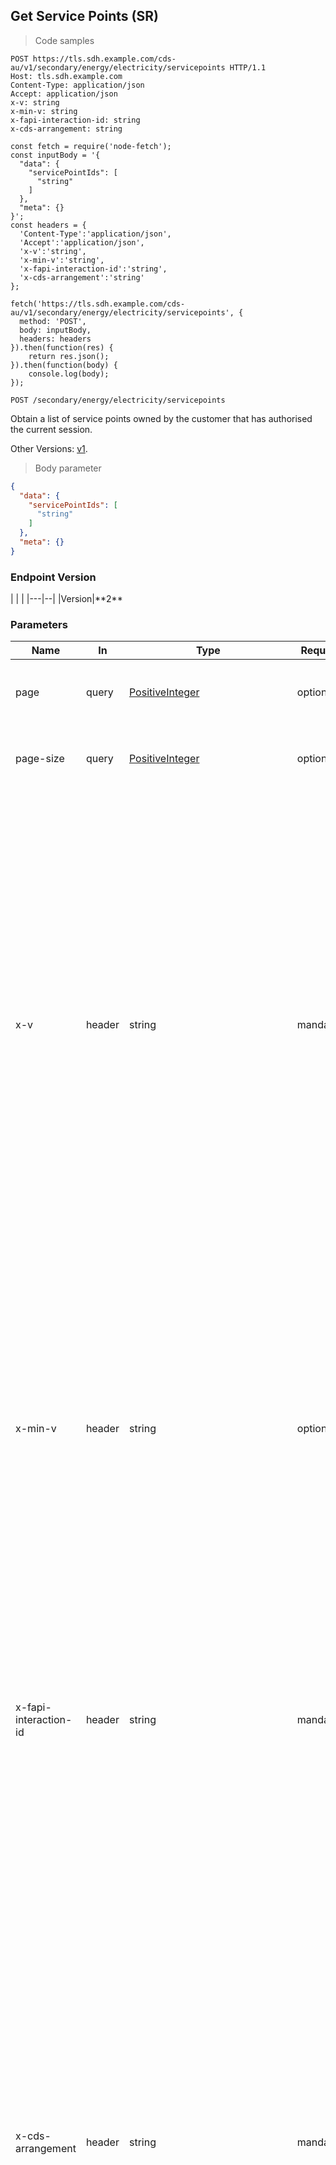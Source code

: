 

<!-- Endpoint tag group description -->
<!-- Electricity Service Point (SR) endpoints -->

<h2 id="cdr-energy-secondary-data-holder-api_get-service-points-sr">Get Service Points (SR)</h2>
<p id="get-service-points-sr" class="orig-anchor"></p>

> Code samples

```http
POST https://tls.sdh.example.com/cds-au/v1/secondary/energy/electricity/servicepoints HTTP/1.1
Host: tls.sdh.example.com
Content-Type: application/json
Accept: application/json
x-v: string
x-min-v: string
x-fapi-interaction-id: string
x-cds-arrangement: string
```

```javascript--nodejs
const fetch = require('node-fetch');
const inputBody = '{
  "data": {
    "servicePointIds": [
      "string"
    ]
  },
  "meta": {}
}';
const headers = {
  'Content-Type':'application/json',
  'Accept':'application/json',
  'x-v':'string',
  'x-min-v':'string',
  'x-fapi-interaction-id':'string',
  'x-cds-arrangement':'string'
};

fetch('https://tls.sdh.example.com/cds-au/v1/secondary/energy/electricity/servicepoints', {
  method: 'POST',
  body: inputBody,
  headers: headers
}).then(function(res) {
    return res.json();
}).then(function(body) {
    console.log(body);
});
```

`POST /secondary/energy/electricity/servicepoints`

Obtain a list of service points owned by the customer that has authorised the current session.

Other Versions: [v1](includes/obsolete/get-service-points-SR-v1.html).

> Body parameter

```json
{
  "data": {
    "servicePointIds": [
      "string"
    ]
  },
  "meta": {}
}
```

<h3 id="cdr-energy-secondary-data-holder-api_get-service-points-sr_endpoint-version">Endpoint Version</h3>
|   |  |
|---|--|
|Version|**2**

<h3 id="cdr-energy-secondary-data-holder-api_get-service-points-sr_parameters">Parameters</h3>

|Name|In|Type|Required|Default|Description|
|---|---|---|---|---|---|
|page|query|[PositiveInteger](#common-field-types)|optional|`1`|Page of results to request (standard pagination).|
|page-size|query|[PositiveInteger](#common-field-types)|optional|`25`|Page size to request. Default is 25 (standard pagination).|
|x-v|header|string|mandatory||Version of the API endpoint requested by the client. Must be set to a positive integer. The endpoint should respond with the highest supported version between [_x-min-v_](#request-headers) and [_x-v_](#request-headers). If the value of [_x-min-v_](#request-headers) is equal to or higher than the value of [_x-v_](#request-headers) then the [_x-min-v_](#request-headers) header should be treated as absent. If all versions requested are not supported then the endpoint **MUST** respond with a `406 Not Acceptable`. See [HTTP Headers](#request-headers).|
|x-min-v|header|string|optional||Minimum version of the API endpoint requested by the client. Must be set to a positive integer if provided. The endpoint should respond with the highest supported version between [_x-min-v_](#request-headers) and [_x-v_](#request-headers). If all versions requested are not supported then the endpoint **MUST** respond with a `406 Not Acceptable`.|
|x-fapi-interaction-id|header|string|mandatory||The _x-fapi-interaction-id_ header value provided by the Data Recipient. If not supplied by the Data Recipient, the primary Data Holder **MUST** create a unique **[[RFC4122]](#nref-RFC4122)** UUID value for the _x-fapi-interaction-id_ header.|
|x-cds-arrangement|header|string|mandatory||A unique string representing a consent arrangement between a Data Recipient Software Product and Data Holder for a given consumer. The identifier **MUST** be unique per customer according to the definition of customer in the CDR Federation section of this profile. The _x-cds-arrangement_ should contain the arrangement ID for the consent that the request is being made under and will be used for tracing and audit purposes. This field **MUST** be populated but AEMO **MUST NOT** seek to validate the consent associated with the arrangement.|
|body|body|[RequestSDHServicePointIdListV1](#schemacdr-energy-secondary-data-holder-apirequestsdhservicepointidlistv1)|mandatory||Request payload containing a list of _servicePointId_ values to obtain data for.|

> Example responses

> 200 Response

```json
{
  "data": {
    "servicePoints": [
      {
        "servicePointId": "string",
        "nationalMeteringId": "string",
        "servicePointClassification": "EXTERNAL_PROFILE",
        "servicePointStatus": "ACTIVE",
        "jurisdictionCode": "ALL",
        "isGenerator": false,
        "validFromDate": "string",
        "lastUpdateDateTime": "string",
        "lastConsumerChangeDate": "string",
        "consumerProfile": {
          "classification": "BUSINESS",
          "threshold": "LOW"
        }
      }
    ]
  },
  "links": {
    "self": "string",
    "first": "string",
    "prev": "string",
    "next": "string",
    "last": "string"
  },
  "meta": {
    "totalRecords": 0,
    "totalPages": 0
  }
}
```

<h3 id="cdr-energy-secondary-data-holder-api_get-service-points-sr_responses">Responses</h3>

|Status|Meaning|Description|Schema|
|---|---|---|---|
|200|[OK](https://tools.ietf.org/html/rfc7231#section-6.3.1)|Successful response|[EnergyServicePointListResponseV2](#schemacdr-energy-secondary-data-holder-apienergyservicepointlistresponsev2)|
|400|[Bad Request](https://tools.ietf.org/html/rfc7231#section-6.5.1)|The following error codes **MUST** be supported:<br/><ul class="error-code-list"><li>[400 - Invalid Field](#error-400-field-invalid)</li><li>[400 - Missing Required Field](#error-400-field-missing)</li><li>[400 - Invalid Page Size](#error-400-field-invalid-page-size)</li><li>[400 - Invalid Version](#error-400-header-invalid-version)</li></ul>|[ResponseErrorListV2](#schemacdr-energy-secondary-data-holder-apiresponseerrorlistv2)|
|406|[Not Acceptable](https://tools.ietf.org/html/rfc7231#section-6.5.6)|The following error codes **MUST** be supported:<br/><ul class="error-code-list"><li>[406 - Unsupported Version](#error-406-header-unsupported-version)</li></ul>|[ResponseErrorListV2](#schemacdr-energy-secondary-data-holder-apiresponseerrorlistv2)|
|422|[Unprocessable Entity](https://tools.ietf.org/html/rfc2518#section-10.3)|The following error codes **MUST** be supported:<br/><ul class="error-code-list"><li>[422 - Invalid Page](#error-422-field-invalid-page)</li></ul>|[ResponseErrorListV2](#schemacdr-energy-secondary-data-holder-apiresponseerrorlistv2)|

<h3 id="cdr-energy-secondary-data-holder-api_get-service-points-sr_response-headers">Response Headers</h3>

|Status|Header|Type|Required|Description|
|---|---|---|---|---|
|200|x-v|string|mandatory|The [payload version](#response-headers) that the endpoint has responded with.|
|200|x-fapi-interaction-id|string|mandatory|An **[[RFC4122]](#nref-RFC4122)** UUID used as a correlation id. If provided, the data holder **MUST** play back this value in the _x-fapi-interaction-id_ response header. If not provided a **[[RFC4122]](#nref-RFC4122)** UUID value is required to be provided in the response header to track the interaction.|
|400|x-fapi-interaction-id|string|optional|An **[[RFC4122]](#nref-RFC4122)** UUID used as a correlation id. If provided, the data holder **MUST** play back this value in the _x-fapi-interaction-id_ response header. If not provided a **[[RFC4122]](#nref-RFC4122)** UUID value is required to be provided in the response header to track the interaction.|
|406|x-fapi-interaction-id|string|mandatory|An **[[RFC4122]](#nref-RFC4122)** UUID used as a correlation id. If provided, the data holder **MUST** play back this value in the _x-fapi-interaction-id_ response header. If not provided a **[[RFC4122]](#nref-RFC4122)** UUID value is required to be provided in the response header to track the interaction.|
|422|x-fapi-interaction-id|string|mandatory|An **[[RFC4122]](#nref-RFC4122)** UUID used as a correlation id. If provided, the data holder **MUST** play back this value in the _x-fapi-interaction-id_ response header. If not provided a **[[RFC4122]](#nref-RFC4122)** UUID value is required to be provided in the response header to track the interaction.|

  
    
      <aside class="success">
This operation may only be called by an Energy Retailer using the information security policies defined by AEMO.
</aside>

    
  

<h2 id="cdr-energy-secondary-data-holder-api_get-service-point-detail-sr">Get Service Point Detail (SR)</h2>
<p id="get-service-point-detail-sr" class="orig-anchor"></p>

> Code samples

```http
GET https://tls.sdh.example.com/cds-au/v1/secondary/energy/electricity/servicepoints/{servicePointId} HTTP/1.1
Host: tls.sdh.example.com
Accept: application/json
x-v: string
x-min-v: string
x-fapi-interaction-id: string
x-cds-arrangement: string
```

```javascript--nodejs
const fetch = require('node-fetch');
const headers = {
  'Accept':'application/json',
  'x-v':'string',
  'x-min-v':'string',
  'x-fapi-interaction-id':'string',
  'x-cds-arrangement':'string'
};

fetch('https://tls.sdh.example.com/cds-au/v1/secondary/energy/electricity/servicepoints/{servicePointId}', {
  method: 'GET',
  headers: headers
}).then(function(res) {
    return res.json();
}).then(function(body) {
    console.log(body);
});
```

`GET /secondary/energy/electricity/servicepoints/{servicePointId}`

Obtain detailed standing information for a specific service point that is owned by the customer that has authorised the current session.

Other Versions: [v1](includes/obsolete/get-service-point-detail-SR-v1.html).

<h3 id="cdr-energy-secondary-data-holder-api_get-service-point-detail-sr_endpoint-version">Endpoint Version</h3>
|   |  |
|---|--|
|Version|**2**

<h3 id="cdr-energy-secondary-data-holder-api_get-service-point-detail-sr_parameters">Parameters</h3>

|Name|In|Type|Required|Default|Description|
|---|---|---|---|---|---|
|servicePointId|path|[EnergySDHServicePointId](#schemacdr-energy-secondary-data-holder-apienergysdhservicepointid)|mandatory||The independent ID of the service point, known in the industry as the NMI. The _servicePointId_ will be replaced with NMI for all interactions between Data Holder and AEMO.|
|x-v|header|string|mandatory||Version of the API endpoint requested by the client. Must be set to a positive integer. The endpoint should respond with the highest supported version between [_x-min-v_](#request-headers) and [_x-v_](#request-headers). If the value of [_x-min-v_](#request-headers) is equal to or higher than the value of [_x-v_](#request-headers) then the [_x-min-v_](#request-headers) header should be treated as absent. If all versions requested are not supported then the endpoint **MUST** respond with a `406 Not Acceptable`. See [HTTP Headers](#request-headers).|
|x-min-v|header|string|optional||Minimum version of the API endpoint requested by the client. Must be set to a positive integer if provided. The endpoint should respond with the highest supported version between [_x-min-v_](#request-headers) and [_x-v_](#request-headers). If all versions requested are not supported then the endpoint **MUST** respond with a `406 Not Acceptable`.|
|x-fapi-interaction-id|header|string|mandatory||The _x-fapi-interaction-id_ header value provided by the Data Recipient. If not supplied by the Data Recipient, the primary Data Holder **MUST** create a unique **[[RFC4122]](#nref-RFC4122)** UUID value for the _x-fapi-interaction-id_ header.|
|x-cds-arrangement|header|string|mandatory||A unique string representing a consent arrangement between a Data Recipient Software Product and Data Holder for a given consumer. The identifier **MUST** be unique per customer according to the definition of customer in the CDR Federation section of this profile. The _x-cds-arrangement_ should contain the arrangement ID for the consent that the request is being made under and will be used for tracing and audit purposes. This field **MUST** be populated but AEMO **MUST NOT** seek to validate the consent associated with the arrangement.|

> Example responses

> 200 Response

```json
{
  "data": {
    "servicePointId": "string",
    "nationalMeteringId": "string",
    "servicePointClassification": "EXTERNAL_PROFILE",
    "servicePointStatus": "ACTIVE",
    "jurisdictionCode": "ALL",
    "isGenerator": false,
    "validFromDate": "string",
    "lastUpdateDateTime": "string",
    "lastConsumerChangeDate": "string",
    "consumerProfile": {
      "classification": "BUSINESS",
      "threshold": "LOW"
    },
    "distributionLossFactor": {
      "code": "string",
      "description": "string",
      "lossValue": "string"
    },
    "relatedParticipants": [
      {
        "party": "string",
        "role": "FRMP"
      }
    ],
    "location": {
      "addressUType": "paf",
      "simple": {
        "mailingName": "string",
        "addressLine1": "string",
        "addressLine2": "string",
        "addressLine3": "string",
        "postcode": "string",
        "city": "string",
        "state": "string",
        "country": "AUS"
      },
      "paf": {
        "dpid": "string",
        "thoroughfareNumber1": 0,
        "thoroughfareNumber1Suffix": "string",
        "thoroughfareNumber2": 0,
        "thoroughfareNumber2Suffix": "string",
        "flatUnitType": "string",
        "flatUnitNumber": "string",
        "floorLevelType": "string",
        "floorLevelNumber": "string",
        "lotNumber": "string",
        "buildingName1": "string",
        "buildingName2": "string",
        "streetName": "string",
        "streetType": "string",
        "streetSuffix": "string",
        "postalDeliveryType": "string",
        "postalDeliveryNumber": 0,
        "postalDeliveryNumberPrefix": "string",
        "postalDeliveryNumberSuffix": "string",
        "localityName": "string",
        "postcode": "string",
        "state": "string"
      }
    },
    "meters": [
      {
        "meterId": "string",
        "specifications": {
          "status": "CURRENT",
          "installationType": "BASIC",
          "manufacturer": "string",
          "model": "string",
          "readType": "string",
          "nextScheduledReadDate": "string"
        },
        "registers": [
          {
            "registerId": "string",
            "registerSuffix": "string",
            "averagedDailyLoad": 0,
            "registerConsumptionType": "INTERVAL",
            "networkTariffCode": "string",
            "unitOfMeasure": "string",
            "timeOfDay": "ALLDAY",
            "multiplier": 0,
            "controlledLoad": true,
            "consumptionType": "ACTUAL"
          }
        ]
      }
    ]
  },
  "links": {
    "self": "string"
  },
  "meta": {}
}
```

<h3 id="cdr-energy-secondary-data-holder-api_get-service-point-detail-sr_responses">Responses</h3>

|Status|Meaning|Description|Schema|
|---|---|---|---|
|200|[OK](https://tools.ietf.org/html/rfc7231#section-6.3.1)|Successful response|[EnergyServicePointDetailResponseV2](#schemacdr-energy-secondary-data-holder-apienergyservicepointdetailresponsev2)|
|400|[Bad Request](https://tools.ietf.org/html/rfc7231#section-6.5.1)|The following error codes **MUST** be supported:<br/><ul class="error-code-list"><li>[400 - Invalid Field](#error-400-field-invalid)</li><li>[400 - Missing Required Field](#error-400-field-missing)</li><li>[400 - Invalid Version](#error-400-header-invalid-version)</li></ul>|[ResponseErrorListV2](#schemacdr-energy-secondary-data-holder-apiresponseerrorlistv2)|
|404|[Not Found](https://tools.ietf.org/html/rfc7231#section-6.5.4)|The following error codes **MUST** be supported:<br/><ul class="error-code-list"><li>[404 - Unavailable Service Point](#error-404-unavailable-service-point)</li><li>[404 - Invalid Service Point](#error-404-invalid-service-point)</li></ul>|[ResponseErrorListV2](#schemacdr-energy-secondary-data-holder-apiresponseerrorlistv2)|
|406|[Not Acceptable](https://tools.ietf.org/html/rfc7231#section-6.5.6)|The following error codes **MUST** be supported:<br/><ul class="error-code-list"><li>[406 - Unsupported Version](#error-406-header-unsupported-version)</li></ul>|[ResponseErrorListV2](#schemacdr-energy-secondary-data-holder-apiresponseerrorlistv2)|

<h3 id="cdr-energy-secondary-data-holder-api_get-service-point-detail-sr_response-headers">Response Headers</h3>

|Status|Header|Type|Required|Description|
|---|---|---|---|---|
|200|x-v|string|mandatory|The [payload version](#response-headers) that the endpoint has responded with.|
|200|x-fapi-interaction-id|string|mandatory|An **[[RFC4122]](#nref-RFC4122)** UUID used as a correlation id. If provided, the data holder **MUST** play back this value in the _x-fapi-interaction-id_ response header. If not provided a **[[RFC4122]](#nref-RFC4122)** UUID value is required to be provided in the response header to track the interaction.|
|400|x-fapi-interaction-id|string|mandatory|An **[[RFC4122]](#nref-RFC4122)** UUID used as a correlation id. If provided, the data holder **MUST** play back this value in the _x-fapi-interaction-id_ response header. If not provided a **[[RFC4122]](#nref-RFC4122)** UUID value is required to be provided in the response header to track the interaction.|
|404|x-fapi-interaction-id|string|optional|An **[[RFC4122]](#nref-RFC4122)** UUID used as a correlation id. If provided, the data holder **MUST** play back this value in the _x-fapi-interaction-id_ response header. If not provided a **[[RFC4122]](#nref-RFC4122)** UUID value is required to be provided in the response header to track the interaction.|
|406|x-fapi-interaction-id|string|mandatory|An **[[RFC4122]](#nref-RFC4122)** UUID used as a correlation id. If provided, the data holder **MUST** play back this value in the _x-fapi-interaction-id_ response header. If not provided a **[[RFC4122]](#nref-RFC4122)** UUID value is required to be provided in the response header to track the interaction.|

  
    
      <aside class="success">
This operation may only be called by an Energy Retailer using the information security policies defined by AEMO.
</aside>

    
  

<!-- Endpoint tag group description -->
<!-- Electricity Usage (SR) endpoints -->

<h2 id="cdr-energy-secondary-data-holder-api_get-usage-for-service-point-sr">Get Usage For Service Point (SR)</h2>
<p id="get-usage-for-service-point-sr" class="orig-anchor"></p>

> Code samples

```http
GET https://tls.sdh.example.com/cds-au/v1/secondary/energy/electricity/servicepoints/{servicePointId}/usage HTTP/1.1
Host: tls.sdh.example.com
Accept: application/json
x-v: string
x-min-v: string
x-fapi-interaction-id: string
x-cds-arrangement: string
```

```javascript--nodejs
const fetch = require('node-fetch');
const headers = {
  'Accept':'application/json',
  'x-v':'string',
  'x-min-v':'string',
  'x-fapi-interaction-id':'string',
  'x-cds-arrangement':'string'
};

fetch('https://tls.sdh.example.com/cds-au/v1/secondary/energy/electricity/servicepoints/{servicePointId}/usage', {
  method: 'GET',
  headers: headers
}).then(function(res) {
    return res.json();
}).then(function(body) {
    console.log(body);
});
```

`GET /secondary/energy/electricity/servicepoints/{servicePointId}/usage`

Obtain a list of electricity usage data from a particular service point.

<h3 id="cdr-energy-secondary-data-holder-api_get-usage-for-service-point-sr_endpoint-version">Endpoint Version</h3>
|   |  |
|---|--|
|Version|**1**

<h3 id="cdr-energy-secondary-data-holder-api_get-usage-for-service-point-sr_parameters">Parameters</h3>

|Name|In|Type|Required|Default|Description|
|---|---|---|---|---|---|
|servicePointId|path|[EnergySDHServicePointId](#schemacdr-energy-secondary-data-holder-apienergysdhservicepointid)|mandatory||The independent ID of the service point, known in the industry as the NMI. The _servicePointId_ will be replaced with NMI for all interactions between Data Holder and AEMO.|
|oldest-date|query|[DateString](#common-field-types)|optional||Constrain the request to records with effective date at or after this date. If absent defaults to _newest-date_ minus 24 months. Format is aligned to DateString common type.|
|newest-date|query|[DateString](#common-field-types)|optional||Constrain the request to records with effective date at or before this date. If absent defaults to current date. Format is aligned to DateString common type.|
|interval-reads|query|[Enum](#common-field-types)|optional|`NONE`|Type of interval reads. Any one of the valid values for this field can be supplied. If absent defaults to `NONE`.|
|page|query|[PositiveInteger](#common-field-types)|optional|`1`|Page of results to request (standard pagination).|
|page-size|query|[PositiveInteger](#common-field-types)|optional|`25`|Page size to request. Default is 25 (standard pagination).|
|x-v|header|string|mandatory||Version of the API endpoint requested by the client. Must be set to a positive integer. The endpoint should respond with the highest supported version between [_x-min-v_](#request-headers) and [_x-v_](#request-headers). If the value of [_x-min-v_](#request-headers) is equal to or higher than the value of [_x-v_](#request-headers) then the [_x-min-v_](#request-headers) header should be treated as absent. If all versions requested are not supported then the endpoint **MUST** respond with a `406 Not Acceptable`. See [HTTP Headers](#request-headers).|
|x-min-v|header|string|optional||Minimum version of the API endpoint requested by the client. Must be set to a positive integer if provided. The endpoint should respond with the highest supported version between [_x-min-v_](#request-headers) and [_x-v_](#request-headers). If all versions requested are not supported then the endpoint **MUST** respond with a `406 Not Acceptable`.|
|x-fapi-interaction-id|header|string|mandatory||The _x-fapi-interaction-id_ header value provided by the Data Recipient. If not supplied by the Data Recipient, the primary Data Holder **MUST** create a unique **[[RFC4122]](#nref-RFC4122)** UUID value for the _x-fapi-interaction-id_ header.|
|x-cds-arrangement|header|string|mandatory||A unique string representing a consent arrangement between a Data Recipient Software Product and Data Holder for a given consumer. The identifier **MUST** be unique per customer according to the definition of customer in the CDR Federation section of this profile. The _x-cds-arrangement_ should contain the arrangement ID for the consent that the request is being made under and will be used for tracing and audit purposes. This field **MUST** be populated but AEMO **MUST NOT** seek to validate the consent associated with the arrangement.|

<h4 id="cdr-energy-secondary-data-holder-api_get-usage-for-service-point-sr_enumerated-values-parameters">Enumerated Values</h4>

|Parameter|Value|
|---|---|
|interval-reads|NONE|
|interval-reads|MIN_30|
|interval-reads|FULL|

> Example responses

> 200 Response

```json
{
  "data": {
    "reads": [
      {
        "servicePointId": "string",
        "registerId": "string",
        "registerSuffix": "string",
        "meterId": "string",
        "controlledLoad": true,
        "readStartDate": "string",
        "readEndDate": "string",
        "unitOfMeasure": "string",
        "readUType": "basicRead",
        "basicRead": {
          "quality": "ACTUAL",
          "value": 0
        },
        "intervalRead": {
          "readIntervalLength": 0,
          "aggregateValue": 0,
          "intervalReads": [
            0
          ],
          "readQualities": [
            {
              "startInterval": 1,
              "endInterval": 1,
              "quality": "SUBSTITUTE"
            }
          ]
        }
      }
    ]
  },
  "links": {
    "self": "string",
    "first": "string",
    "prev": "string",
    "next": "string",
    "last": "string"
  },
  "meta": {
    "totalRecords": 0,
    "totalPages": 0
  }
}
```

<h3 id="cdr-energy-secondary-data-holder-api_get-usage-for-service-point-sr_responses">Responses</h3>

|Status|Meaning|Description|Schema|
|---|---|---|---|
|200|[OK](https://tools.ietf.org/html/rfc7231#section-6.3.1)|Successful response|[EnergyUsageListResponse](#schemacdr-energy-secondary-data-holder-apienergyusagelistresponse)|
|400|[Bad Request](https://tools.ietf.org/html/rfc7231#section-6.5.1)|The following error codes **MUST** be supported:<br/><ul class="error-code-list"><li>[400 - Invalid Field](#error-400-field-invalid)</li><li>[400 - Missing Required Field](#error-400-field-missing)</li><li>[400 - Invalid Date](#error-400-field-invalid-date-time)</li><li>[400 - Invalid Page Size](#error-400-field-invalid-page-size)</li><li>[400 - Invalid Version](#error-400-header-invalid-version)</li></ul>|[ResponseErrorListV2](#schemacdr-energy-secondary-data-holder-apiresponseerrorlistv2)|
|404|[Not Found](https://tools.ietf.org/html/rfc7231#section-6.5.4)|The following error codes **MUST** be supported:<br/><ul class="error-code-list"><li>[404 - Unavailable Service Point](#error-404-unavailable-service-point)</li><li>[404 - Invalid Service Point](#error-404-invalid-service-point)</li></ul>|[ResponseErrorListV2](#schemacdr-energy-secondary-data-holder-apiresponseerrorlistv2)|
|406|[Not Acceptable](https://tools.ietf.org/html/rfc7231#section-6.5.6)|The following error codes **MUST** be supported:<br/><ul class="error-code-list"><li>[406 - Unsupported Version](#error-406-header-unsupported-version)</li></ul>|[ResponseErrorListV2](#schemacdr-energy-secondary-data-holder-apiresponseerrorlistv2)|
|422|[Unprocessable Entity](https://tools.ietf.org/html/rfc2518#section-10.3)|The following error codes **MUST** be supported:<br/><ul class="error-code-list"><li>[422 - Invalid Page](#error-422-field-invalid-page)</li></ul>|[ResponseErrorListV2](#schemacdr-energy-secondary-data-holder-apiresponseerrorlistv2)|

<h3 id="cdr-energy-secondary-data-holder-api_get-usage-for-service-point-sr_response-headers">Response Headers</h3>

|Status|Header|Type|Required|Description|
|---|---|---|---|---|
|200|x-v|string|mandatory|The [payload version](#response-headers) that the endpoint has responded with.|
|200|x-fapi-interaction-id|string|mandatory|An **[[RFC4122]](#nref-RFC4122)** UUID used as a correlation id. If provided, the data holder **MUST** play back this value in the _x-fapi-interaction-id_ response header. If not provided a **[[RFC4122]](#nref-RFC4122)** UUID value is required to be provided in the response header to track the interaction.|
|400|x-fapi-interaction-id|string|mandatory|An **[[RFC4122]](#nref-RFC4122)** UUID used as a correlation id. If provided, the data holder **MUST** play back this value in the _x-fapi-interaction-id_ response header. If not provided a **[[RFC4122]](#nref-RFC4122)** UUID value is required to be provided in the response header to track the interaction.|
|404|x-fapi-interaction-id|string|mandatory|An **[[RFC4122]](#nref-RFC4122)** UUID used as a correlation id. If provided, the data holder **MUST** play back this value in the _x-fapi-interaction-id_ response header. If not provided a **[[RFC4122]](#nref-RFC4122)** UUID value is required to be provided in the response header to track the interaction.|
|406|x-fapi-interaction-id|string|mandatory|An **[[RFC4122]](#nref-RFC4122)** UUID used as a correlation id. If provided, the data holder **MUST** play back this value in the _x-fapi-interaction-id_ response header. If not provided a **[[RFC4122]](#nref-RFC4122)** UUID value is required to be provided in the response header to track the interaction.|
|422|x-fapi-interaction-id|string|mandatory|An **[[RFC4122]](#nref-RFC4122)** UUID used as a correlation id. If provided, the data holder **MUST** play back this value in the _x-fapi-interaction-id_ response header. If not provided a **[[RFC4122]](#nref-RFC4122)** UUID value is required to be provided in the response header to track the interaction.|

  
    
      <aside class="success">
This operation may only be called by an Energy Retailer using the information security policies defined by AEMO.
</aside>

    
  

<h2 id="cdr-energy-secondary-data-holder-api_get-usage-for-specific-service-points-sr">Get Usage For Specific Service Points (SR)</h2>
<p id="get-usage-for-specific-service-points-sr" class="orig-anchor"></p>

> Code samples

```http
POST https://tls.sdh.example.com/cds-au/v1/secondary/energy/electricity/servicepoints/usage HTTP/1.1
Host: tls.sdh.example.com
Content-Type: application/json
Accept: application/json
x-v: string
x-min-v: string
x-fapi-interaction-id: string
x-cds-arrangement: string
```

```javascript--nodejs
const fetch = require('node-fetch');
const inputBody = '{
  "data": {
    "servicePointIds": [
      "string"
    ]
  },
  "meta": {}
}';
const headers = {
  'Content-Type':'application/json',
  'Accept':'application/json',
  'x-v':'string',
  'x-min-v':'string',
  'x-fapi-interaction-id':'string',
  'x-cds-arrangement':'string'
};

fetch('https://tls.sdh.example.com/cds-au/v1/secondary/energy/electricity/servicepoints/usage', {
  method: 'POST',
  body: inputBody,
  headers: headers
}).then(function(res) {
    return res.json();
}).then(function(body) {
    console.log(body);
});
```

`POST /secondary/energy/electricity/servicepoints/usage`

Obtain the electricity usage data for a specific set of service points.

> Body parameter

```json
{
  "data": {
    "servicePointIds": [
      "string"
    ]
  },
  "meta": {}
}
```

<h3 id="cdr-energy-secondary-data-holder-api_get-usage-for-specific-service-points-sr_endpoint-version">Endpoint Version</h3>
|   |  |
|---|--|
|Version|**1**

<h3 id="cdr-energy-secondary-data-holder-api_get-usage-for-specific-service-points-sr_parameters">Parameters</h3>

|Name|In|Type|Required|Default|Description|
|---|---|---|---|---|---|
|oldest-date|query|[DateString](#common-field-types)|optional||Constrain the request to records with effective date at or after this date. If absent defaults to _newest-date_ minus 24 months. Format is aligned to DateString common type.|
|newest-date|query|[DateString](#common-field-types)|optional||Constrain the request to records with effective date at or before this date. If absent defaults to current date. Format is aligned to DateString common type.|
|interval-reads|query|[Enum](#common-field-types)|optional|`NONE`|Type of interval reads. Any one of the valid values for this field can be supplied. If absent defaults to `NONE`.|
|page|query|[PositiveInteger](#common-field-types)|optional|`1`|Page of results to request (standard pagination).|
|page-size|query|[PositiveInteger](#common-field-types)|optional|`25`|Page size to request. Default is 25 (standard pagination).|
|x-v|header|string|mandatory||Version of the API endpoint requested by the client. Must be set to a positive integer. The endpoint should respond with the highest supported version between [_x-min-v_](#request-headers) and [_x-v_](#request-headers). If the value of [_x-min-v_](#request-headers) is equal to or higher than the value of [_x-v_](#request-headers) then the [_x-min-v_](#request-headers) header should be treated as absent. If all versions requested are not supported then the endpoint **MUST** respond with a `406 Not Acceptable`. See [HTTP Headers](#request-headers).|
|x-min-v|header|string|optional||Minimum version of the API endpoint requested by the client. Must be set to a positive integer if provided. The endpoint should respond with the highest supported version between [_x-min-v_](#request-headers) and [_x-v_](#request-headers). If all versions requested are not supported then the endpoint **MUST** respond with a `406 Not Acceptable`.|
|x-fapi-interaction-id|header|string|mandatory||The _x-fapi-interaction-id_ header value provided by the Data Recipient. If not supplied by the Data Recipient, the primary Data Holder **MUST** create a unique **[[RFC4122]](#nref-RFC4122)** UUID value for the _x-fapi-interaction-id_ header.|
|x-cds-arrangement|header|string|mandatory||A unique string representing a consent arrangement between a Data Recipient Software Product and Data Holder for a given consumer. The identifier **MUST** be unique per customer according to the definition of customer in the CDR Federation section of this profile. The _x-cds-arrangement_ should contain the arrangement ID for the consent that the request is being made under and will be used for tracing and audit purposes. This field **MUST** be populated but AEMO **MUST NOT** seek to validate the consent associated with the arrangement.|
|body|body|[RequestSDHServicePointIdListV1](#schemacdr-energy-secondary-data-holder-apirequestsdhservicepointidlistv1)|mandatory||Request payload containing a list of _servicePointId_ values to obtain data for.|

<h4 id="cdr-energy-secondary-data-holder-api_get-usage-for-specific-service-points-sr_enumerated-values-parameters">Enumerated Values</h4>

|Parameter|Value|
|---|---|
|interval-reads|NONE|
|interval-reads|MIN_30|
|interval-reads|FULL|

> Example responses

> 200 Response

```json
{
  "data": {
    "reads": [
      {
        "servicePointId": "string",
        "registerId": "string",
        "registerSuffix": "string",
        "meterId": "string",
        "controlledLoad": true,
        "readStartDate": "string",
        "readEndDate": "string",
        "unitOfMeasure": "string",
        "readUType": "basicRead",
        "basicRead": {
          "quality": "ACTUAL",
          "value": 0
        },
        "intervalRead": {
          "readIntervalLength": 0,
          "aggregateValue": 0,
          "intervalReads": [
            0
          ],
          "readQualities": [
            {
              "startInterval": 1,
              "endInterval": 1,
              "quality": "SUBSTITUTE"
            }
          ]
        }
      }
    ]
  },
  "links": {
    "self": "string",
    "first": "string",
    "prev": "string",
    "next": "string",
    "last": "string"
  },
  "meta": {
    "totalRecords": 0,
    "totalPages": 0
  }
}
```

<h3 id="cdr-energy-secondary-data-holder-api_get-usage-for-specific-service-points-sr_responses">Responses</h3>

|Status|Meaning|Description|Schema|
|---|---|---|---|
|200|[OK](https://tools.ietf.org/html/rfc7231#section-6.3.1)|Successful response|[EnergyUsageListResponse](#schemacdr-energy-secondary-data-holder-apienergyusagelistresponse)|
|400|[Bad Request](https://tools.ietf.org/html/rfc7231#section-6.5.1)|The following error codes **MUST** be supported:<br/><ul class="error-code-list"><li>[400 - Invalid Field](#error-400-field-invalid)</li><li>[400 - Missing Required Field](#error-400-field-missing)</li><li>[400 - Invalid Date](#error-400-field-invalid-date-time)</li><li>[400 - Invalid Page Size](#error-400-field-invalid-page-size)</li><li>[400 - Invalid Version](#error-400-header-invalid-version)</li></ul>|[ResponseErrorListV2](#schemacdr-energy-secondary-data-holder-apiresponseerrorlistv2)|
|406|[Not Acceptable](https://tools.ietf.org/html/rfc7231#section-6.5.6)|The following error codes **MUST** be supported:<br/><ul class="error-code-list"><li>[406 - Unsupported Version](#error-406-header-unsupported-version)</li></ul>|[ResponseErrorListV2](#schemacdr-energy-secondary-data-holder-apiresponseerrorlistv2)|
|422|[Unprocessable Entity](https://tools.ietf.org/html/rfc2518#section-10.3)|The following error codes **MUST** be supported:<br/><ul class="error-code-list"><li>[422 - Invalid Page](#error-422-field-invalid-page)</li><li>[422 - Unavailable Service Point](#error-422-unavailable-service-point)</li><li>[422 - Invalid Service Point](#error-422-invalid-service-point)</li></ul>|[ResponseErrorListV2](#schemacdr-energy-secondary-data-holder-apiresponseerrorlistv2)|

<h3 id="cdr-energy-secondary-data-holder-api_get-usage-for-specific-service-points-sr_response-headers">Response Headers</h3>

|Status|Header|Type|Required|Description|
|---|---|---|---|---|
|200|x-v|string|mandatory|The [payload version](#response-headers) that the endpoint has responded with.|
|200|x-fapi-interaction-id|string|mandatory|An **[[RFC4122]](#nref-RFC4122)** UUID used as a correlation id. If provided, the data holder **MUST** play back this value in the _x-fapi-interaction-id_ response header. If not provided a **[[RFC4122]](#nref-RFC4122)** UUID value is required to be provided in the response header to track the interaction.|
|400|x-fapi-interaction-id|string|mandatory|An **[[RFC4122]](#nref-RFC4122)** UUID used as a correlation id. If provided, the data holder **MUST** play back this value in the _x-fapi-interaction-id_ response header. If not provided a **[[RFC4122]](#nref-RFC4122)** UUID value is required to be provided in the response header to track the interaction.|
|406|x-fapi-interaction-id|string|mandatory|An **[[RFC4122]](#nref-RFC4122)** UUID used as a correlation id. If provided, the data holder **MUST** play back this value in the _x-fapi-interaction-id_ response header. If not provided a **[[RFC4122]](#nref-RFC4122)** UUID value is required to be provided in the response header to track the interaction.|
|422|x-fapi-interaction-id|string|mandatory|An **[[RFC4122]](#nref-RFC4122)** UUID used as a correlation id. If provided, the data holder **MUST** play back this value in the _x-fapi-interaction-id_ response header. If not provided a **[[RFC4122]](#nref-RFC4122)** UUID value is required to be provided in the response header to track the interaction.|

  
    
      <aside class="success">
This operation may only be called by an Energy Retailer using the information security policies defined by AEMO.
</aside>

    
  

<!-- Endpoint tag group description -->
<!-- Distributed Energy Resource (SR) endpoints -->

<h2 id="cdr-energy-secondary-data-holder-api_get-der-for-service-point-sr">Get DER For Service Point (SR)</h2>
<p id="get-der-for-service-point-sr" class="orig-anchor"></p>

> Code samples

```http
GET https://tls.sdh.example.com/cds-au/v1/secondary/energy/electricity/servicepoints/{servicePointId}/der HTTP/1.1
Host: tls.sdh.example.com
Accept: application/json
x-v: string
x-min-v: string
x-fapi-interaction-id: string
x-cds-arrangement: string
```

```javascript--nodejs
const fetch = require('node-fetch');
const headers = {
  'Accept':'application/json',
  'x-v':'string',
  'x-min-v':'string',
  'x-fapi-interaction-id':'string',
  'x-cds-arrangement':'string'
};

fetch('https://tls.sdh.example.com/cds-au/v1/secondary/energy/electricity/servicepoints/{servicePointId}/der', {
  method: 'GET',
  headers: headers
}).then(function(res) {
    return res.json();
}).then(function(body) {
    console.log(body);
});
```

`GET /secondary/energy/electricity/servicepoints/{servicePointId}/der`

Obtain a list of DER data from a particular service point.

<h3 id="cdr-energy-secondary-data-holder-api_get-der-for-service-point-sr_endpoint-version">Endpoint Version</h3>
|   |  |
|---|--|
|Version|**1**

<h3 id="cdr-energy-secondary-data-holder-api_get-der-for-service-point-sr_parameters">Parameters</h3>

|Name|In|Type|Required|Default|Description|
|---|---|---|---|---|---|
|servicePointId|path|[EnergySDHServicePointId](#schemacdr-energy-secondary-data-holder-apienergysdhservicepointid)|mandatory||The independent ID of the service point, known in the industry as the NMI. The _servicePointId_ will be replaced with NMI for all interactions between Data Holder and AEMO.|
|x-v|header|string|mandatory||Version of the API endpoint requested by the client. Must be set to a positive integer. The endpoint should respond with the highest supported version between [_x-min-v_](#request-headers) and [_x-v_](#request-headers). If the value of [_x-min-v_](#request-headers) is equal to or higher than the value of [_x-v_](#request-headers) then the [_x-min-v_](#request-headers) header should be treated as absent. If all versions requested are not supported then the endpoint **MUST** respond with a `406 Not Acceptable`. See [HTTP Headers](#request-headers).|
|x-min-v|header|string|optional||Minimum version of the API endpoint requested by the client. Must be set to a positive integer if provided. The endpoint should respond with the highest supported version between [_x-min-v_](#request-headers) and [_x-v_](#request-headers). If all versions requested are not supported then the endpoint **MUST** respond with a `406 Not Acceptable`.|
|x-fapi-interaction-id|header|string|mandatory||The _x-fapi-interaction-id_ header value provided by the Data Recipient. If not supplied by the Data Recipient, the primary Data Holder **MUST** create a unique **[[RFC4122]](#nref-RFC4122)** UUID value for the _x-fapi-interaction-id_ header.|
|x-cds-arrangement|header|string|mandatory||A unique string representing a consent arrangement between a Data Recipient Software Product and Data Holder for a given consumer. The identifier **MUST** be unique per customer according to the definition of customer in the CDR Federation section of this profile. The _x-cds-arrangement_ should contain the arrangement ID for the consent that the request is being made under and will be used for tracing and audit purposes. This field **MUST** be populated but AEMO **MUST NOT** seek to validate the consent associated with the arrangement.|

> Example responses

> 200 Response

```json
{
  "data": {
    "servicePointId": "string",
    "approvedCapacity": 0,
    "availablePhasesCount": 3,
    "installedPhasesCount": 3,
    "islandableInstallation": true,
    "hasCentralProtectionControl": false,
    "protectionMode": {
      "exportLimitKva": 0,
      "underFrequencyProtection": 0,
      "underFrequencyProtectionDelay": 0,
      "overFrequencyProtection": 0,
      "overFrequencyProtectionDelay": 0,
      "underVoltageProtection": 0,
      "underVoltageProtectionDelay": 0,
      "overVoltageProtection": 0,
      "overVoltageProtectionDelay": 0,
      "sustainedOverVoltage": 0,
      "sustainedOverVoltageDelay": 0,
      "frequencyRateOfChange": 0,
      "voltageVectorShift": 0,
      "interTripScheme": "string",
      "neutralVoltageDisplacement": 0
    },
    "acConnections": [
      {
        "connectionIdentifier": 0,
        "count": 0,
        "equipmentType": "INVERTER",
        "manufacturerName": "string",
        "inverterSeries": "string",
        "inverterModelNumber": "string",
        "commissioningDate": "string",
        "status": "ACTIVE",
        "inverterDeviceCapacity": 0,
        "derDevices": [
          {
            "deviceIdentifier": 0,
            "count": 0,
            "manufacturer": "string",
            "modelNumber": "string",
            "status": "ACTIVE",
            "type": "FOSSIL",
            "subtype": "string",
            "nominalRatedCapacity": 0,
            "nominalStorageCapacity": 0
          }
        ]
      }
    ]
  },
  "links": {
    "self": "string"
  },
  "meta": {}
}
```

<h3 id="cdr-energy-secondary-data-holder-api_get-der-for-service-point-sr_responses">Responses</h3>

|Status|Meaning|Description|Schema|
|---|---|---|---|
|200|[OK](https://tools.ietf.org/html/rfc7231#section-6.3.1)|Successful response|[EnergyDerDetailResponse](#schemacdr-energy-secondary-data-holder-apienergyderdetailresponse)|
|400|[Bad Request](https://tools.ietf.org/html/rfc7231#section-6.5.1)|The following error codes **MUST** be supported:<br/><ul class="error-code-list"><li>[400 - Invalid Field](#error-400-field-invalid)</li><li>[400 - Missing Required Field](#error-400-field-missing)</li><li>[400 - Invalid Version](#error-400-header-invalid-version)</li></ul>|[ResponseErrorListV2](#schemacdr-energy-secondary-data-holder-apiresponseerrorlistv2)|
|404|[Not Found](https://tools.ietf.org/html/rfc7231#section-6.5.4)|The following error codes **MUST** be supported:<br/><ul class="error-code-list"><li>[404 - Unavailable Service Point](#error-404-unavailable-service-point)</li><li>[404 - Invalid Service Point](#error-404-invalid-service-point)</li></ul>|[ResponseErrorListV2](#schemacdr-energy-secondary-data-holder-apiresponseerrorlistv2)|
|406|[Not Acceptable](https://tools.ietf.org/html/rfc7231#section-6.5.6)|The following error codes **MUST** be supported:<br/><ul class="error-code-list"><li>[406 - Unsupported Version](#error-406-header-unsupported-version)</li></ul>|[ResponseErrorListV2](#schemacdr-energy-secondary-data-holder-apiresponseerrorlistv2)|

<h3 id="cdr-energy-secondary-data-holder-api_get-der-for-service-point-sr_response-headers">Response Headers</h3>

|Status|Header|Type|Required|Description|
|---|---|---|---|---|
|200|x-v|string|mandatory|The [payload version](#response-headers) that the endpoint has responded with.|
|200|x-fapi-interaction-id|string|mandatory|An **[[RFC4122]](#nref-RFC4122)** UUID used as a correlation id. If provided, the data holder **MUST** play back this value in the _x-fapi-interaction-id_ response header. If not provided a **[[RFC4122]](#nref-RFC4122)** UUID value is required to be provided in the response header to track the interaction.|
|400|x-fapi-interaction-id|string|mandatory|An **[[RFC4122]](#nref-RFC4122)** UUID used as a correlation id. If provided, the data holder **MUST** play back this value in the _x-fapi-interaction-id_ response header. If not provided a **[[RFC4122]](#nref-RFC4122)** UUID value is required to be provided in the response header to track the interaction.|
|404|x-fapi-interaction-id|string|mandatory|An **[[RFC4122]](#nref-RFC4122)** UUID used as a correlation id. If provided, the data holder **MUST** play back this value in the _x-fapi-interaction-id_ response header. If not provided a **[[RFC4122]](#nref-RFC4122)** UUID value is required to be provided in the response header to track the interaction.|
|406|x-fapi-interaction-id|string|mandatory|An **[[RFC4122]](#nref-RFC4122)** UUID used as a correlation id. If provided, the data holder **MUST** play back this value in the _x-fapi-interaction-id_ response header. If not provided a **[[RFC4122]](#nref-RFC4122)** UUID value is required to be provided in the response header to track the interaction.|

  
    
      <aside class="success">
This operation may only be called by an Energy Retailer using the information security policies defined by AEMO.
</aside>

    
  

<h2 id="cdr-energy-secondary-data-holder-api_get-der-for-specific-service-points-sr">Get DER For Specific Service Points (SR)</h2>
<p id="get-der-for-specific-service-points-sr" class="orig-anchor"></p>

> Code samples

```http
POST https://tls.sdh.example.com/cds-au/v1/secondary/energy/electricity/servicepoints/der HTTP/1.1
Host: tls.sdh.example.com
Content-Type: application/json
Accept: application/json
x-v: string
x-min-v: string
x-fapi-interaction-id: string
x-cds-arrangement: string
```

```javascript--nodejs
const fetch = require('node-fetch');
const inputBody = '{
  "data": {
    "servicePointIds": [
      "string"
    ]
  },
  "meta": {}
}';
const headers = {
  'Content-Type':'application/json',
  'Accept':'application/json',
  'x-v':'string',
  'x-min-v':'string',
  'x-fapi-interaction-id':'string',
  'x-cds-arrangement':'string'
};

fetch('https://tls.sdh.example.com/cds-au/v1/secondary/energy/electricity/servicepoints/der', {
  method: 'POST',
  body: inputBody,
  headers: headers
}).then(function(res) {
    return res.json();
}).then(function(body) {
    console.log(body);
});
```

`POST /secondary/energy/electricity/servicepoints/der`

Obtain DER data for a specific set of service points.

> Body parameter

```json
{
  "data": {
    "servicePointIds": [
      "string"
    ]
  },
  "meta": {}
}
```

<h3 id="cdr-energy-secondary-data-holder-api_get-der-for-specific-service-points-sr_endpoint-version">Endpoint Version</h3>
|   |  |
|---|--|
|Version|**1**

<h3 id="cdr-energy-secondary-data-holder-api_get-der-for-specific-service-points-sr_parameters">Parameters</h3>

|Name|In|Type|Required|Default|Description|
|---|---|---|---|---|---|
|page|query|[PositiveInteger](#common-field-types)|optional|`1`|Page of results to request (standard pagination).|
|page-size|query|[PositiveInteger](#common-field-types)|optional|`25`|Page size to request. Default is 25 (standard pagination).|
|x-v|header|string|mandatory||Version of the API endpoint requested by the client. Must be set to a positive integer. The endpoint should respond with the highest supported version between [_x-min-v_](#request-headers) and [_x-v_](#request-headers). If the value of [_x-min-v_](#request-headers) is equal to or higher than the value of [_x-v_](#request-headers) then the [_x-min-v_](#request-headers) header should be treated as absent. If all versions requested are not supported then the endpoint **MUST** respond with a `406 Not Acceptable`. See [HTTP Headers](#request-headers).|
|x-min-v|header|string|optional||Minimum version of the API endpoint requested by the client. Must be set to a positive integer if provided. The endpoint should respond with the highest supported version between [_x-min-v_](#request-headers) and [_x-v_](#request-headers). If all versions requested are not supported then the endpoint **MUST** respond with a `406 Not Acceptable`.|
|x-fapi-interaction-id|header|string|mandatory||The _x-fapi-interaction-id_ header value provided by the Data Recipient. If not supplied by the Data Recipient, the primary Data Holder **MUST** create a unique **[[RFC4122]](#nref-RFC4122)** UUID value for the _x-fapi-interaction-id_ header.|
|x-cds-arrangement|header|string|mandatory||A unique string representing a consent arrangement between a Data Recipient Software Product and Data Holder for a given consumer. The identifier **MUST** be unique per customer according to the definition of customer in the CDR Federation section of this profile. The _x-cds-arrangement_ should contain the arrangement ID for the consent that the request is being made under and will be used for tracing and audit purposes. This field **MUST** be populated but AEMO **MUST NOT** seek to validate the consent associated with the arrangement.|
|body|body|[RequestSDHServicePointIdListV1](#schemacdr-energy-secondary-data-holder-apirequestsdhservicepointidlistv1)|mandatory||Request payload containing a list of _servicePointId_ values to obtain data for.|

> Example responses

> 200 Response

```json
{
  "data": {
    "derRecords": [
      {
        "servicePointId": "string",
        "approvedCapacity": 0,
        "availablePhasesCount": 3,
        "installedPhasesCount": 3,
        "islandableInstallation": true,
        "hasCentralProtectionControl": false,
        "protectionMode": {
          "exportLimitKva": 0,
          "underFrequencyProtection": 0,
          "underFrequencyProtectionDelay": 0,
          "overFrequencyProtection": 0,
          "overFrequencyProtectionDelay": 0,
          "underVoltageProtection": 0,
          "underVoltageProtectionDelay": 0,
          "overVoltageProtection": 0,
          "overVoltageProtectionDelay": 0,
          "sustainedOverVoltage": 0,
          "sustainedOverVoltageDelay": 0,
          "frequencyRateOfChange": 0,
          "voltageVectorShift": 0,
          "interTripScheme": "string",
          "neutralVoltageDisplacement": 0
        },
        "acConnections": [
          {
            "connectionIdentifier": 0,
            "count": 0,
            "equipmentType": "INVERTER",
            "manufacturerName": "string",
            "inverterSeries": "string",
            "inverterModelNumber": "string",
            "commissioningDate": "string",
            "status": "ACTIVE",
            "inverterDeviceCapacity": 0,
            "derDevices": [
              {
                "deviceIdentifier": 0,
                "count": 0,
                "manufacturer": "string",
                "modelNumber": "string",
                "status": "ACTIVE",
                "type": "FOSSIL",
                "subtype": "string",
                "nominalRatedCapacity": 0,
                "nominalStorageCapacity": 0
              }
            ]
          }
        ]
      }
    ]
  },
  "links": {
    "self": "string",
    "first": "string",
    "prev": "string",
    "next": "string",
    "last": "string"
  },
  "meta": {
    "totalRecords": 0,
    "totalPages": 0
  }
}
```

<h3 id="cdr-energy-secondary-data-holder-api_get-der-for-specific-service-points-sr_responses">Responses</h3>

|Status|Meaning|Description|Schema|
|---|---|---|---|
|200|[OK](https://tools.ietf.org/html/rfc7231#section-6.3.1)|Successful response|[EnergyDerListResponse](#schemacdr-energy-secondary-data-holder-apienergyderlistresponse)|
|400|[Bad Request](https://tools.ietf.org/html/rfc7231#section-6.5.1)|The following error codes **MUST** be supported:<br/><ul class="error-code-list"><li>[400 - Invalid Field](#error-400-field-invalid)</li><li>[400 - Missing Required Field](#error-400-field-missing)</li><li>[400 - Invalid Page Size](#error-400-field-invalid-page-size)</li><li>[400 - Invalid Version](#error-400-header-invalid-version)</li></ul>|[ResponseErrorListV2](#schemacdr-energy-secondary-data-holder-apiresponseerrorlistv2)|
|406|[Not Acceptable](https://tools.ietf.org/html/rfc7231#section-6.5.6)|The following error codes **MUST** be supported:<br/><ul class="error-code-list"><li>[406 - Unsupported Version](#error-406-header-unsupported-version)</li></ul>|[ResponseErrorListV2](#schemacdr-energy-secondary-data-holder-apiresponseerrorlistv2)|
|422|[Unprocessable Entity](https://tools.ietf.org/html/rfc2518#section-10.3)|The following error codes **MUST** be supported:<br/><ul class="error-code-list"><li>[422 - Invalid Page](#error-422-field-invalid-page)</li><li>[422 - Unavailable Service Point](#error-422-unavailable-service-point)</li><li>[422 - Invalid Service Point](#error-422-invalid-service-point)</li></ul>|[ResponseErrorListV2](#schemacdr-energy-secondary-data-holder-apiresponseerrorlistv2)|

<h3 id="cdr-energy-secondary-data-holder-api_get-der-for-specific-service-points-sr_response-headers">Response Headers</h3>

|Status|Header|Type|Required|Description|
|---|---|---|---|---|
|200|x-v|string|mandatory|The [payload version](#response-headers) that the endpoint has responded with.|
|200|x-fapi-interaction-id|string|mandatory|An **[[RFC4122]](#nref-RFC4122)** UUID used as a correlation id. If provided, the data holder **MUST** play back this value in the _x-fapi-interaction-id_ response header. If not provided a **[[RFC4122]](#nref-RFC4122)** UUID value is required to be provided in the response header to track the interaction.|
|400|x-fapi-interaction-id|string|mandatory|An **[[RFC4122]](#nref-RFC4122)** UUID used as a correlation id. If provided, the data holder **MUST** play back this value in the _x-fapi-interaction-id_ response header. If not provided a **[[RFC4122]](#nref-RFC4122)** UUID value is required to be provided in the response header to track the interaction.|
|406|x-fapi-interaction-id|string|mandatory|An **[[RFC4122]](#nref-RFC4122)** UUID used as a correlation id. If provided, the data holder **MUST** play back this value in the _x-fapi-interaction-id_ response header. If not provided a **[[RFC4122]](#nref-RFC4122)** UUID value is required to be provided in the response header to track the interaction.|
|422|x-fapi-interaction-id|string|mandatory|An **[[RFC4122]](#nref-RFC4122)** UUID used as a correlation id. If provided, the data holder **MUST** play back this value in the _x-fapi-interaction-id_ response header. If not provided a **[[RFC4122]](#nref-RFC4122)** UUID value is required to be provided in the response header to track the interaction.|

  
    
      <aside class="success">
This operation may only be called by an Energy Retailer using the information security policies defined by AEMO.
</aside>

    
  

<h2 class="schema-heading" id="cdr-energy-secondary-data-holder-api-schemas">Schemas</h2>

<h3 class="schema-toc" id="cdr-energy-secondary-data-holder-api_schemas_tocSenergyservicepointlistresponsev2">EnergyServicePointListResponseV2</h3>
<p id="tocSenergyservicepointlistresponsev2" class="orig-anchor"></p>

<p>
  <a id="cdr-energy-secondary-data-holder-api_schema-base_energyservicepointlistresponse"></a>
  <a class="schema-anchor" id="schemacdr-energy-secondary-data-holder-apienergyservicepointlistresponsev2"></a>
</p>

```json
{
  "data": {
    "servicePoints": [
      {
        "servicePointId": "string",
        "nationalMeteringId": "string",
        "servicePointClassification": "EXTERNAL_PROFILE",
        "servicePointStatus": "ACTIVE",
        "jurisdictionCode": "ALL",
        "isGenerator": false,
        "validFromDate": "string",
        "lastUpdateDateTime": "string",
        "lastConsumerChangeDate": "string",
        "consumerProfile": {
          "classification": "BUSINESS",
          "threshold": "LOW"
        }
      }
    ]
  },
  "links": {
    "self": "string",
    "first": "string",
    "prev": "string",
    "next": "string",
    "last": "string"
  },
  "meta": {
    "totalRecords": 0,
    "totalPages": 0
  }
}
```

<h3 id="cdr-energy-secondary-data-holder-api_energyservicepointlistresponsev2_properties">Properties</h3>

|Name|Type|Required|Default|Description|
|---|---|---|---|---|
|data|object|mandatory||none|
|» servicePoints|[[EnergyServicePointV2](#schemacdr-energy-secondary-data-holder-apienergyservicepointv2)]|mandatory||none|
|links|[LinksPaginated](#schemacdr-energy-secondary-data-holder-apilinkspaginated)|mandatory||none|
|meta|[MetaPaginated](#schemacdr-energy-secondary-data-holder-apimetapaginated)|mandatory||none|

<h3 class="schema-toc" id="cdr-energy-secondary-data-holder-api_schemas_tocSenergyservicepointdetailresponsev2">EnergyServicePointDetailResponseV2</h3>
<p id="tocSenergyservicepointdetailresponsev2" class="orig-anchor"></p>

<p>
  <a id="cdr-energy-secondary-data-holder-api_schema-base_energyservicepointdetailresponse"></a>
  <a class="schema-anchor" id="schemacdr-energy-secondary-data-holder-apienergyservicepointdetailresponsev2"></a>
</p>

```json
{
  "data": {
    "servicePointId": "string",
    "nationalMeteringId": "string",
    "servicePointClassification": "EXTERNAL_PROFILE",
    "servicePointStatus": "ACTIVE",
    "jurisdictionCode": "ALL",
    "isGenerator": false,
    "validFromDate": "string",
    "lastUpdateDateTime": "string",
    "lastConsumerChangeDate": "string",
    "consumerProfile": {
      "classification": "BUSINESS",
      "threshold": "LOW"
    },
    "distributionLossFactor": {
      "code": "string",
      "description": "string",
      "lossValue": "string"
    },
    "relatedParticipants": [
      {
        "party": "string",
        "role": "FRMP"
      }
    ],
    "location": {
      "addressUType": "paf",
      "simple": {
        "mailingName": "string",
        "addressLine1": "string",
        "addressLine2": "string",
        "addressLine3": "string",
        "postcode": "string",
        "city": "string",
        "state": "string",
        "country": "AUS"
      },
      "paf": {
        "dpid": "string",
        "thoroughfareNumber1": 0,
        "thoroughfareNumber1Suffix": "string",
        "thoroughfareNumber2": 0,
        "thoroughfareNumber2Suffix": "string",
        "flatUnitType": "string",
        "flatUnitNumber": "string",
        "floorLevelType": "string",
        "floorLevelNumber": "string",
        "lotNumber": "string",
        "buildingName1": "string",
        "buildingName2": "string",
        "streetName": "string",
        "streetType": "string",
        "streetSuffix": "string",
        "postalDeliveryType": "string",
        "postalDeliveryNumber": 0,
        "postalDeliveryNumberPrefix": "string",
        "postalDeliveryNumberSuffix": "string",
        "localityName": "string",
        "postcode": "string",
        "state": "string"
      }
    },
    "meters": [
      {
        "meterId": "string",
        "specifications": {
          "status": "CURRENT",
          "installationType": "BASIC",
          "manufacturer": "string",
          "model": "string",
          "readType": "string",
          "nextScheduledReadDate": "string"
        },
        "registers": [
          {
            "registerId": "string",
            "registerSuffix": "string",
            "averagedDailyLoad": 0,
            "registerConsumptionType": "INTERVAL",
            "networkTariffCode": "string",
            "unitOfMeasure": "string",
            "timeOfDay": "ALLDAY",
            "multiplier": 0,
            "controlledLoad": true,
            "consumptionType": "ACTUAL"
          }
        ]
      }
    ]
  },
  "links": {
    "self": "string"
  },
  "meta": {}
}
```

<h3 id="cdr-energy-secondary-data-holder-api_energyservicepointdetailresponsev2_properties">Properties</h3>

|Name|Type|Required|Default|Description|
|---|---|---|---|---|
|data|[EnergyServicePointDetailV2](#schemacdr-energy-secondary-data-holder-apienergyservicepointdetailv2)|mandatory||none|
|links|[Links](#schemacdr-energy-secondary-data-holder-apilinks)|mandatory||none|
|meta|[Meta](#schemacdr-energy-secondary-data-holder-apimeta)|optional||none|

<h3 class="schema-toc" id="cdr-energy-secondary-data-holder-api_schemas_tocSenergyusagelistresponse">EnergyUsageListResponse</h3>
<p id="tocSenergyusagelistresponse" class="orig-anchor"></p>

<p>
  <a id="cdr-energy-secondary-data-holder-api_schema-base_energyusagelistresponse"></a>
  <a class="schema-anchor" id="schemacdr-energy-secondary-data-holder-apienergyusagelistresponse"></a>
</p>

```json
{
  "data": {
    "reads": [
      {
        "servicePointId": "string",
        "registerId": "string",
        "registerSuffix": "string",
        "meterId": "string",
        "controlledLoad": true,
        "readStartDate": "string",
        "readEndDate": "string",
        "unitOfMeasure": "string",
        "readUType": "basicRead",
        "basicRead": {
          "quality": "ACTUAL",
          "value": 0
        },
        "intervalRead": {
          "readIntervalLength": 0,
          "aggregateValue": 0,
          "intervalReads": [
            0
          ],
          "readQualities": [
            {
              "startInterval": 1,
              "endInterval": 1,
              "quality": "SUBSTITUTE"
            }
          ]
        }
      }
    ]
  },
  "links": {
    "self": "string",
    "first": "string",
    "prev": "string",
    "next": "string",
    "last": "string"
  },
  "meta": {
    "totalRecords": 0,
    "totalPages": 0
  }
}
```

<h3 id="cdr-energy-secondary-data-holder-api_energyusagelistresponse_properties">Properties</h3>

|Name|Type|Required|Default|Description|
|---|---|---|---|---|
|data|object|mandatory||none|
|» reads|[[EnergyUsageRead](#schemacdr-energy-secondary-data-holder-apienergyusageread)]|mandatory||Array of meter reads sorted by NMI in ascending order followed by _readStartDate_ in descending order.|
|links|[LinksPaginated](#schemacdr-energy-secondary-data-holder-apilinkspaginated)|mandatory||none|
|meta|[MetaPaginated](#schemacdr-energy-secondary-data-holder-apimetapaginated)|mandatory||none|

<h3 class="schema-toc" id="cdr-energy-secondary-data-holder-api_schemas_tocSenergyderlistresponse">EnergyDerListResponse</h3>
<p id="tocSenergyderlistresponse" class="orig-anchor"></p>

<p>
  <a id="cdr-energy-secondary-data-holder-api_schema-base_energyderlistresponse"></a>
  <a class="schema-anchor" id="schemacdr-energy-secondary-data-holder-apienergyderlistresponse"></a>
</p>

```json
{
  "data": {
    "derRecords": [
      {
        "servicePointId": "string",
        "approvedCapacity": 0,
        "availablePhasesCount": 3,
        "installedPhasesCount": 3,
        "islandableInstallation": true,
        "hasCentralProtectionControl": false,
        "protectionMode": {
          "exportLimitKva": 0,
          "underFrequencyProtection": 0,
          "underFrequencyProtectionDelay": 0,
          "overFrequencyProtection": 0,
          "overFrequencyProtectionDelay": 0,
          "underVoltageProtection": 0,
          "underVoltageProtectionDelay": 0,
          "overVoltageProtection": 0,
          "overVoltageProtectionDelay": 0,
          "sustainedOverVoltage": 0,
          "sustainedOverVoltageDelay": 0,
          "frequencyRateOfChange": 0,
          "voltageVectorShift": 0,
          "interTripScheme": "string",
          "neutralVoltageDisplacement": 0
        },
        "acConnections": [
          {
            "connectionIdentifier": 0,
            "count": 0,
            "equipmentType": "INVERTER",
            "manufacturerName": "string",
            "inverterSeries": "string",
            "inverterModelNumber": "string",
            "commissioningDate": "string",
            "status": "ACTIVE",
            "inverterDeviceCapacity": 0,
            "derDevices": [
              {
                "deviceIdentifier": 0,
                "count": 0,
                "manufacturer": "string",
                "modelNumber": "string",
                "status": "ACTIVE",
                "type": "FOSSIL",
                "subtype": "string",
                "nominalRatedCapacity": 0,
                "nominalStorageCapacity": 0
              }
            ]
          }
        ]
      }
    ]
  },
  "links": {
    "self": "string",
    "first": "string",
    "prev": "string",
    "next": "string",
    "last": "string"
  },
  "meta": {
    "totalRecords": 0,
    "totalPages": 0
  }
}
```

<h3 id="cdr-energy-secondary-data-holder-api_energyderlistresponse_properties">Properties</h3>

|Name|Type|Required|Default|Description|
|---|---|---|---|---|
|data|object|mandatory||none|
|» derRecords|[[EnergyDerRecord](#schemacdr-energy-secondary-data-holder-apienergyderrecord)]|mandatory||Array of meter reads.|
|links|[LinksPaginated](#schemacdr-energy-secondary-data-holder-apilinkspaginated)|mandatory||none|
|meta|[MetaPaginated](#schemacdr-energy-secondary-data-holder-apimetapaginated)|mandatory||none|

<h3 class="schema-toc" id="cdr-energy-secondary-data-holder-api_schemas_tocSenergyderdetailresponse">EnergyDerDetailResponse</h3>
<p id="tocSenergyderdetailresponse" class="orig-anchor"></p>

<p>
  <a id="cdr-energy-secondary-data-holder-api_schema-base_energyderdetailresponse"></a>
  <a class="schema-anchor" id="schemacdr-energy-secondary-data-holder-apienergyderdetailresponse"></a>
</p>

```json
{
  "data": {
    "servicePointId": "string",
    "approvedCapacity": 0,
    "availablePhasesCount": 3,
    "installedPhasesCount": 3,
    "islandableInstallation": true,
    "hasCentralProtectionControl": false,
    "protectionMode": {
      "exportLimitKva": 0,
      "underFrequencyProtection": 0,
      "underFrequencyProtectionDelay": 0,
      "overFrequencyProtection": 0,
      "overFrequencyProtectionDelay": 0,
      "underVoltageProtection": 0,
      "underVoltageProtectionDelay": 0,
      "overVoltageProtection": 0,
      "overVoltageProtectionDelay": 0,
      "sustainedOverVoltage": 0,
      "sustainedOverVoltageDelay": 0,
      "frequencyRateOfChange": 0,
      "voltageVectorShift": 0,
      "interTripScheme": "string",
      "neutralVoltageDisplacement": 0
    },
    "acConnections": [
      {
        "connectionIdentifier": 0,
        "count": 0,
        "equipmentType": "INVERTER",
        "manufacturerName": "string",
        "inverterSeries": "string",
        "inverterModelNumber": "string",
        "commissioningDate": "string",
        "status": "ACTIVE",
        "inverterDeviceCapacity": 0,
        "derDevices": [
          {
            "deviceIdentifier": 0,
            "count": 0,
            "manufacturer": "string",
            "modelNumber": "string",
            "status": "ACTIVE",
            "type": "FOSSIL",
            "subtype": "string",
            "nominalRatedCapacity": 0,
            "nominalStorageCapacity": 0
          }
        ]
      }
    ]
  },
  "links": {
    "self": "string"
  },
  "meta": {}
}
```

<h3 id="cdr-energy-secondary-data-holder-api_energyderdetailresponse_properties">Properties</h3>

|Name|Type|Required|Default|Description|
|---|---|---|---|---|
|data|[EnergyDerRecord](#schemacdr-energy-secondary-data-holder-apienergyderrecord)|mandatory||none|
|links|[Links](#schemacdr-energy-secondary-data-holder-apilinks)|mandatory||none|
|meta|[Meta](#schemacdr-energy-secondary-data-holder-apimeta)|optional||none|

<h3 class="schema-toc" id="cdr-energy-secondary-data-holder-api_schemas_tocSresponseerrorlistv2">ResponseErrorListV2</h3>
<p id="tocSresponseerrorlistv2" class="orig-anchor"></p>

<p>
  <a id="cdr-energy-secondary-data-holder-api_schema-base_responseerrorlist"></a>
  <a class="schema-anchor" id="schemacdr-energy-secondary-data-holder-apiresponseerrorlistv2"></a>
</p>

```json
{
  "errors": [
    {
      "code": "string",
      "title": "string",
      "detail": "string",
      "meta": {
        "urn": "string"
      }
    }
  ]
}
```

<h3 id="cdr-energy-secondary-data-holder-api_responseerrorlistv2_properties">Properties</h3>

|Name|Type|Required|Default|Description|
|---|---|---|---|---|
|errors|[[ErrorV2](#schemacdr-energy-secondary-data-holder-apierrorv2)]|mandatory||List of errors.|

<h3 class="schema-toc" id="cdr-energy-secondary-data-holder-api_schemas_tocSerrorv2">ErrorV2</h3>
<p id="tocSerrorv2" class="orig-anchor"></p>

<p>
  <a id="cdr-energy-secondary-data-holder-api_schema-base_error"></a>
  <a class="schema-anchor" id="schemacdr-energy-secondary-data-holder-apierrorv2"></a>
</p>

```json
{
  "code": "string",
  "title": "string",
  "detail": "string",
  "meta": {
    "urn": "string"
  }
}
```

<h3 id="cdr-energy-secondary-data-holder-api_errorv2_properties">Properties</h3>

|Name|Type|Required|Default|Description|
|---|---|---|---|---|
|code|string|mandatory||The code of the error encountered. Where the error is specific to the respondent, an application-specific error code, expressed as a string value. If the error is application-specific, the URN code that the specific error extends must be provided in the _meta_ object. Otherwise, the value is the error code URN.|
|title|string|mandatory||A short, human-readable summary of the problem that **MUST NOT** change from occurrence to occurrence of the problem represented by the error code.|
|detail|string|mandatory||A human-readable explanation specific to this occurrence of the problem.|
|meta|object|conditional||Additional data for customised error codes.|
|» urn|string|conditional||The CDR error code URN which the application-specific error code extends. Mandatory if the error _code_ is an application-specific error rather than a standardised error code.|

<h3 class="schema-toc" id="cdr-energy-secondary-data-holder-api_schemas_tocSenergyservicepointv2">EnergyServicePointV2</h3>
<p id="tocSenergyservicepointv2" class="orig-anchor"></p>

<p>
  <a id="cdr-energy-secondary-data-holder-api_schema-base_energyservicepoint"></a>
  <a class="schema-anchor" id="schemacdr-energy-secondary-data-holder-apienergyservicepointv2"></a>
</p>

```json
{
  "servicePointId": "string",
  "nationalMeteringId": "string",
  "servicePointClassification": "EXTERNAL_PROFILE",
  "servicePointStatus": "ACTIVE",
  "jurisdictionCode": "ALL",
  "isGenerator": false,
  "validFromDate": "string",
  "lastUpdateDateTime": "string",
  "lastConsumerChangeDate": "string",
  "consumerProfile": {
    "classification": "BUSINESS",
    "threshold": "LOW"
  }
}
```

<h3 id="cdr-energy-secondary-data-holder-api_energyservicepointv2_properties">Properties</h3>

|Name|Type|Required|Default|Description|
|---|---|---|---|---|
|servicePointId|[EnergySDHServicePointId](#schemacdr-energy-secondary-data-holder-apienergysdhservicepointid)|mandatory||The independent ID of the service point, known in the industry as the National Meter Identifier (NMI). Note that the _servicePointId_ will be replaced with NMI for all interactions between Data Holder and AEMO.|
|nationalMeteringId|string|mandatory||The independent ID of the service point, known in the industry as the NMI.|
|servicePointClassification|[Enum](#common-field-types)|mandatory||The classification of the service point as defined in MSATS procedures.|
|servicePointStatus|[Enum](#common-field-types)|mandatory||Code used to indicate the status of the service point. Note the details for the enumeration values below: <ul><li>`ACTIVE`: An active, energised, service point</li><li>`DE_ENERGISED`: The service point exists but is deenergised</li><li>`EXTINCT`: The service point has been permanently decommissioned</li><li>`GREENFIELD`: Applies to a service point that has never been energised</li><li>`OFF_MARKET`: Applies when the service point is no longer settled in the NEM.</li></ul>|
|jurisdictionCode|[Enum](#common-field-types)|mandatory||Jurisdiction code to which the service point belongs. This code defines the jurisdictional rules which apply to the service point. Note the details of enumeration values below: <ul><li>`ALL`: All Jurisdictions</li><li>`ACT`: Australian Capital Territory</li><li>`NEM`: National Electricity Market</li><li>`NSW`: New South Wales</li><li>`QLD`: Queensland</li><li>`SA`: South Australia</li><li>`TAS`: Tasmania</li><li>`VIC`: Victoria.</li></ul>|
|isGenerator|[Boolean](#common-field-types)|optional|`false`|This flag determines whether the energy at this connection point is to be treated as consumer load or as a generating unit (this may include generator auxiliary loads). If absent defaults to `false`. <br>**Note:** Only applicable for scheduled or semischeduled generators, does not indicate on site generation by consumer.|
|validFromDate|[DateString](#common-field-types)|mandatory||The latest start date from which the constituent data sets of this service point became valid.|
|lastUpdateDateTime|[DateTimeString](#common-field-types)|mandatory||The date and time that the information for this service point was modified.|
|lastConsumerChangeDate|[DateString](#common-field-types)|optional||The date the account holder changed for the NMI.|
|consumerProfile|object|optional||none|
|» classification|[Enum](#common-field-types)|optional||A code that defines the consumer class as defined in the National Energy Retail Regulations, or in overriding Jurisdictional instruments.|
|» threshold|[Enum](#common-field-types)|optional||A code that defines the consumption threshold as defined in the National Energy Retail Regulations, or in overriding Jurisdictional instruments. Note the details of enumeration values below: <ul><li>`LOW`: Consumption is less than the 'lower consumption threshold' as defined in the National Energy Retail Regulations</li><li>`MEDIUM`: Consumption is equal to or greater than the 'lower consumption threshold', but less than the 'upper consumption threshold', as defined in the National Energy Retail Regulations</li><li>`HIGH`: Consumption is equal to or greater than the 'upper consumption threshold' as defined in the National Energy Retail Regulations.</li></ul>|

<h4 id="cdr-energy-secondary-data-holder-api_energyservicepointv2_enumerated-values-main">Enumerated Values</h4>

|Property|Value|
|---|---|
|servicePointClassification|EXTERNAL_PROFILE|
|servicePointClassification|GENERATOR|
|servicePointClassification|LARGE|
|servicePointClassification|SMALL|
|servicePointClassification|WHOLESALE|
|servicePointClassification|NON_CONTEST_UNMETERED_LOAD|
|servicePointClassification|NON_REGISTERED_EMBEDDED_GENERATOR|
|servicePointClassification|DISTRIBUTION_WHOLESALE|
|servicePointStatus|ACTIVE|
|servicePointStatus|DE_ENERGISED|
|servicePointStatus|EXTINCT|
|servicePointStatus|GREENFIELD|
|servicePointStatus|OFF_MARKET|
|jurisdictionCode|ALL|
|jurisdictionCode|ACT|
|jurisdictionCode|NEM|
|jurisdictionCode|NSW|
|jurisdictionCode|QLD|
|jurisdictionCode|SA|
|jurisdictionCode|TAS|
|jurisdictionCode|VIC|
|classification|BUSINESS|
|classification|RESIDENTIAL|
|threshold|LOW|
|threshold|MEDIUM|
|threshold|HIGH|

<h3 class="schema-toc" id="cdr-energy-secondary-data-holder-api_schemas_tocSenergyservicepointdetailv2">EnergyServicePointDetailV2</h3>
<p id="tocSenergyservicepointdetailv2" class="orig-anchor"></p>

<p>
  <a id="cdr-energy-secondary-data-holder-api_schema-base_energyservicepointdetail"></a>
  <a class="schema-anchor" id="schemacdr-energy-secondary-data-holder-apienergyservicepointdetailv2"></a>
</p>

```json
{
  "servicePointId": "string",
  "nationalMeteringId": "string",
  "servicePointClassification": "EXTERNAL_PROFILE",
  "servicePointStatus": "ACTIVE",
  "jurisdictionCode": "ALL",
  "isGenerator": false,
  "validFromDate": "string",
  "lastUpdateDateTime": "string",
  "lastConsumerChangeDate": "string",
  "consumerProfile": {
    "classification": "BUSINESS",
    "threshold": "LOW"
  },
  "distributionLossFactor": {
    "code": "string",
    "description": "string",
    "lossValue": "string"
  },
  "relatedParticipants": [
    {
      "party": "string",
      "role": "FRMP"
    }
  ],
  "location": {
    "addressUType": "paf",
    "simple": {
      "mailingName": "string",
      "addressLine1": "string",
      "addressLine2": "string",
      "addressLine3": "string",
      "postcode": "string",
      "city": "string",
      "state": "string",
      "country": "AUS"
    },
    "paf": {
      "dpid": "string",
      "thoroughfareNumber1": 0,
      "thoroughfareNumber1Suffix": "string",
      "thoroughfareNumber2": 0,
      "thoroughfareNumber2Suffix": "string",
      "flatUnitType": "string",
      "flatUnitNumber": "string",
      "floorLevelType": "string",
      "floorLevelNumber": "string",
      "lotNumber": "string",
      "buildingName1": "string",
      "buildingName2": "string",
      "streetName": "string",
      "streetType": "string",
      "streetSuffix": "string",
      "postalDeliveryType": "string",
      "postalDeliveryNumber": 0,
      "postalDeliveryNumberPrefix": "string",
      "postalDeliveryNumberSuffix": "string",
      "localityName": "string",
      "postcode": "string",
      "state": "string"
    }
  },
  "meters": [
    {
      "meterId": "string",
      "specifications": {
        "status": "CURRENT",
        "installationType": "BASIC",
        "manufacturer": "string",
        "model": "string",
        "readType": "string",
        "nextScheduledReadDate": "string"
      },
      "registers": [
        {
          "registerId": "string",
          "registerSuffix": "string",
          "averagedDailyLoad": 0,
          "registerConsumptionType": "INTERVAL",
          "networkTariffCode": "string",
          "unitOfMeasure": "string",
          "timeOfDay": "ALLDAY",
          "multiplier": 0,
          "controlledLoad": true,
          "consumptionType": "ACTUAL"
        }
      ]
    }
  ]
}
```

<h3 id="cdr-energy-secondary-data-holder-api_energyservicepointdetailv2_properties">Properties</h3>

*allOf*

|Name|Type|Required|Default|Description|
|---|---|---|---|---|
|*anonymous*|[EnergyServicePointV2](#schemacdr-energy-secondary-data-holder-apienergyservicepointv2)|mandatory||none|

*and*

|Name|Type|Required|Default|Description|
|---|---|---|---|---|
|*anonymous*|object|mandatory||none|
|» distributionLossFactor|object|mandatory||none|
|»» code|string|mandatory||A code used to identify data loss factor for the service point values. Refer to AEMO distribution loss factor documents for each financial year to interpret.|
|»» description|string|mandatory||Description of the data loss factor code and value.|
|»» lossValue|string|mandatory||The value associated with the loss factor code.|
|» relatedParticipants|[object]|mandatory||none|
|»» party|string|mandatory||The name of the party/organisation related to this service point.|
|»» role|[Enum](#common-field-types)|mandatory||The role performed by this participant in relation to the service point. Note the details of enumeration values below: <ul><li>`FRMP`: Financially Responsible Market Participant</li><li>`LNSP`: Local Network Service Provider or Embedded Network Manager for child connection points</li><li>`DRSP`: wholesale Demand Response and/or market ancillary Service Provider and note that where it is not relevant for a NMI it will not be included.</li></ul>|
|» location|[CommonPhysicalAddress](#schemacdr-energy-secondary-data-holder-apicommonphysicaladdress)|mandatory||Location of the servicepoint.|
|» meters|[object]|optional||The meters associated with the service point. This may be empty where there are no meters physically installed at the service point.|
|»» meterId|string|mandatory||The meter ID uniquely identifies a meter for a given service point. It is unique in the context of the service point. It is not globally unique.|
|»» specifications|object|mandatory||Technical characteristics of the meter.|
|»»» status|[Enum](#common-field-types)|mandatory||A code to denote the status of the meter. Note the details of enumeration values below: <ul><li>`CURRENT`: Applies when a meter is current and not disconnected</li><li>`DISCONNECTED`: Applies when a meter is present but has been remotely disconnected.</li></ul>|
|»»» installationType|[Enum](#common-field-types)|mandatory||The metering Installation type code indicates whether the metering installation has to be manually read. Note the details of enumeration values below: <ul><li>`BASIC`: Accumulation Meter – Type 6</li><li>`COMMS1`: Interval Meter with communications – Type 1</li><li>`COMMS2`: Interval Meter with communications – Type 2</li><li>`COMMS3`: Interval Meter with communications – Type 3</li><li>`COMMS4`: Interval Meter with communications – Type 4</li><li>`COMMS4C`: CT connected metering installation that meets the minimum services specifications</li><li>`COMMS4D`: Whole current metering installation that meets the minimum services specifications</li><li>`MRAM`: Small customer metering installation – Type 4A</li><li>`MRIM`: Manually Read Interval Meter – Type 5</li><li>`UMCP`: Unmetered Supply – Type 7</li><li>`VICAMI`: A relevant metering installation as defined in clause 9.9C of the NER</li><li>`NCONUML`: Non-contestable unmeter load - Introduced as part of Global Settlement.</li></ul>|
|»»» manufacturer|string|optional||Free text field to identify the manufacturer of the installed meter.|
|»»» model|string|optional||Free text field to identify the meter manufacturer's designation for the meter model.|
|»»» readType|string|optional||Code to denote the method and frequency of Meter Reading. The value is formatted as follows: <ul><li>First Character = Remote (`R`) or Manual (`M`)</li><li>Second Character = Mode: `T` = telephone, `W` = wireless, `P` = powerline, `I` = infra-red, `G` = galvanic, `V` = visual</li><li>Third Character = Frequency of Scheduled Meter Readings: `1` = Twelve times per year, `2` = Six times per year, `3` = Four times per year, `D` = Daily or weekly</li><li>Optional Fourth Character = to identify what interval length the meter is capable of reading. This includes five, 15 and 30 minute granularity as the following: `A` = 5 minute, `B` = 15 minute, `C` = 30 minute, `D` = Cannot convert to 5 minute (i.e. due to metering installation de-energised), `M` = Manually Read Accumulation Meter.</li></ul>For example, <ul><li>`MV3` = Manual, Visual, Quarterly</li><li>`MV3M` = Manual, Visual, Quarterly, Manually Read Accumulation Meter</li><li>`RWDC` = Remote, Wireless, Daily, 30 minutes interval.</li></ul>|
|»»» nextScheduledReadDate|[DateString](#common-field-types)|optional||This date is the next scheduled meter read date (NSRD) if a manual Meter Reading is required.|
|»» registers|[object]|optional||Usage data registers available from the meter. This may be empty where there are no meters physically installed at the service point.|
|»»» registerId|string|mandatory||Unique identifier of the register within this service point. Is not globally unique.|
|»»» registerSuffix|string|optional||Register suffix of the meter register where the meter reads are obtained.|
|»»» averagedDailyLoad|number|optional||The energy delivered through a connection point or metering point over an extended period normalised to a 'per day' basis (kWh). This value is calculated annually.|
|»»» registerConsumptionType|[Enum](#common-field-types)|mandatory||Indicates the consumption type of register.|
|»»» networkTariffCode|string|optional||The Network Tariff Code is a free text field containing a code supplied and published by the local network service provider.|
|»»» unitOfMeasure|string|optional||The unit of measure for data held in this register.|
|»»» timeOfDay|[Enum](#common-field-types)|optional||Code to identify the time validity of register contents.|
|»»» multiplier|number|optional||Multiplier required to take a register value and turn it into a value representing billable energy.|
|»»» controlledLoad|[Boolean](#common-field-types)|optional||Indicates whether the energy recorded by this register is created under a Controlled Load regime.|
|»»» consumptionType|[Enum](#common-field-types)|optional||Actual/Subtractive Indicator. Note the details of enumeration values below: <ul><li>`ACTUAL`: implies volume of energy actually metered between two dates</li><li>`CUMULATIVE`: indicates a meter reading for a specific date. A second Meter Reading is required to determine the consumption between those two Meter Reading dates.</li></ul>|

<h4 id="cdr-energy-secondary-data-holder-api_energyservicepointdetailv2_enumerated-values-main">Enumerated Values</h4>

|Property|Value|
|---|---|
|role|FRMP|
|role|LNSP|
|role|DRSP|
|status|CURRENT|
|status|DISCONNECTED|
|installationType|BASIC|
|installationType|COMMS1|
|installationType|COMMS2|
|installationType|COMMS3|
|installationType|COMMS4|
|installationType|COMMS4C|
|installationType|COMMS4D|
|installationType|MRAM|
|installationType|MRIM|
|installationType|PROF|
|installationType|SAMPLE|
|installationType|UMCP|
|installationType|VICAMI|
|installationType|NCOLNUML|
|registerConsumptionType|INTERVAL|
|registerConsumptionType|BASIC|
|registerConsumptionType|PROFILE_DATA|
|registerConsumptionType|ACTIVE_IMPORT|
|registerConsumptionType|ACTIVE|
|registerConsumptionType|REACTIVE_IMPORT|
|registerConsumptionType|REACTIVE|
|timeOfDay|ALLDAY|
|timeOfDay|INTERVAL|
|timeOfDay|PEAK|
|timeOfDay|BUSINESS|
|timeOfDay|SHOULDER|
|timeOfDay|EVENING|
|timeOfDay|OFFPEAK|
|timeOfDay|CONTROLLED|
|timeOfDay|DEMAND|
|consumptionType|ACTUAL|
|consumptionType|CUMULATIVE|

<h3 class="schema-toc" id="cdr-energy-secondary-data-holder-api_schemas_tocSenergyusageread">EnergyUsageRead</h3>
<p id="tocSenergyusageread" class="orig-anchor"></p>

<p>
  <a id="cdr-energy-secondary-data-holder-api_schema-base_energyusageread"></a>
  <a class="schema-anchor" id="schemacdr-energy-secondary-data-holder-apienergyusageread"></a>
</p>

```json
{
  "servicePointId": "string",
  "registerId": "string",
  "registerSuffix": "string",
  "meterId": "string",
  "controlledLoad": true,
  "readStartDate": "string",
  "readEndDate": "string",
  "unitOfMeasure": "string",
  "readUType": "basicRead",
  "basicRead": {
    "quality": "ACTUAL",
    "value": 0
  },
  "intervalRead": {
    "readIntervalLength": 0,
    "aggregateValue": 0,
    "intervalReads": [
      0
    ],
    "readQualities": [
      {
        "startInterval": 1,
        "endInterval": 1,
        "quality": "SUBSTITUTE"
      }
    ]
  }
}
```

<h3 id="cdr-energy-secondary-data-holder-api_energyusageread_properties">Properties</h3>

|Name|Type|Required|Default|Description|
|---|---|---|---|---|
|servicePointId|[EnergySDHServicePointId](#schemacdr-energy-secondary-data-holder-apienergysdhservicepointid)|mandatory||The independent ID of the service point, known in the industry as the National Meter Identifier (NMI). Note that the _servicePointId_ will be replaced with NMI for all interactions between Data Holder and AEMO.|
|registerId|string|optional||Register ID of the meter register where the meter reads are obtained.|
|registerSuffix|string|mandatory||Register suffix of the meter register where the meter reads are obtained.|
|meterId|string|optional||Meter id/serial number as it appears in customer's bill. ID permanence rules do not apply.|
|controlledLoad|[Boolean](#common-field-types)|optional||Indicates whether the energy recorded by this register is created under a Controlled Load regime.|
|readStartDate|[DateString](#common-field-types)|mandatory||Date when the meter reads start in AEST and assumed to start from 12:00am AEST.|
|readEndDate|[DateString](#common-field-types)|optional||Date when the meter reads end in AEST. If absent then assumed to be equal to _readStartDate_. In this case the entry represents data for a single date specified by _readStartDate_.|
|unitOfMeasure|[ExternalRef](#common-field-types)|optional||Unit of measure of the meter reads. Refer to Appendix B of <a href='https://www.aemo.com.au/-/media/files/stakeholder_consultation/consultations/nem-consultations/2019/5ms-metering-package-2/final-determination/mdff-specification-nem12-nem13-v21-final-determination-clean.pdf?la=en&hash=03FCBA0D60E091DE00F2361AE76206EA'>MDFF Specification NEM12 NEM13 v2.1</a> for a list of possible values.|
|readUType|[Enum](#common-field-types)|mandatory||Specify the type of the meter read data.|
|basicRead|object|conditional||Mandatory if _readUType_ is set to `basicRead`.|
|» quality|[Enum](#common-field-types)|optional|`ACTUAL`|The quality of the read taken. If absent then assumed to be `ACTUAL`.|
|» value|number|mandatory||Meter read value. If positive then it means consumption, if negative it means export.|
|intervalRead|object|conditional||Mandatory if _readUType_ is set to `intervalRead`.|
|» readIntervalLength|[PositiveInteger](#common-field-types)|conditional||Read interval length in minutes. Required when _interval-reads_ query parameter equals `FULL` or `MIN_30`.|
|» aggregateValue|number|mandatory||The aggregate sum of the interval read values. If positive then it means net consumption, if negative it means net export.|
|» intervalReads|[number]|conditional||Array of Interval read values. If positive then it means consumption, if negative it means export. Required when _interval-reads_ query parameter equals `FULL` or `MIN_30`.<br>Each read value indicates the read for the interval specified by _readIntervalLength_ beginning at midnight of _readStartDate_ (for example 00:00 to 00:30 would be the first reading in a 30 minute Interval).|
|» readQualities|[object]|conditional||Specifies quality of reads that are not `ACTUAL`. For read indices that are not specified, quality is assumed to be `ACTUAL`. If not present, all quality of all reads are assumed to be actual. Required when _interval-reads_ query parameter equals `FULL` or `MIN_30`.|
|»» startInterval|[PositiveInteger](#common-field-types)|mandatory||Start interval for read quality flag. First read begins at `1`.|
|»» endInterval|[PositiveInteger](#common-field-types)|mandatory||End interval for read quality flag.|
|»» quality|[Enum](#common-field-types)|mandatory||The quality of the read taken.|

<h4 id="cdr-energy-secondary-data-holder-api_energyusageread_enumerated-values-main">Enumerated Values</h4>

|Property|Value|
|---|---|
|readUType|basicRead|
|readUType|intervalRead|
|quality|ACTUAL|
|quality|SUBSTITUTE|
|quality|FINAL_SUBSTITUTE|
|quality|SUBSTITUTE|
|quality|FINAL_SUBSTITUTE|

<h3 class="schema-toc" id="cdr-energy-secondary-data-holder-api_schemas_tocSenergyderrecord">EnergyDerRecord</h3>
<p id="tocSenergyderrecord" class="orig-anchor"></p>

<p>
  <a id="cdr-energy-secondary-data-holder-api_schema-base_energyderrecord"></a>
  <a class="schema-anchor" id="schemacdr-energy-secondary-data-holder-apienergyderrecord"></a>
</p>

```json
{
  "servicePointId": "string",
  "approvedCapacity": 0,
  "availablePhasesCount": 3,
  "installedPhasesCount": 3,
  "islandableInstallation": true,
  "hasCentralProtectionControl": false,
  "protectionMode": {
    "exportLimitKva": 0,
    "underFrequencyProtection": 0,
    "underFrequencyProtectionDelay": 0,
    "overFrequencyProtection": 0,
    "overFrequencyProtectionDelay": 0,
    "underVoltageProtection": 0,
    "underVoltageProtectionDelay": 0,
    "overVoltageProtection": 0,
    "overVoltageProtectionDelay": 0,
    "sustainedOverVoltage": 0,
    "sustainedOverVoltageDelay": 0,
    "frequencyRateOfChange": 0,
    "voltageVectorShift": 0,
    "interTripScheme": "string",
    "neutralVoltageDisplacement": 0
  },
  "acConnections": [
    {
      "connectionIdentifier": 0,
      "count": 0,
      "equipmentType": "INVERTER",
      "manufacturerName": "string",
      "inverterSeries": "string",
      "inverterModelNumber": "string",
      "commissioningDate": "string",
      "status": "ACTIVE",
      "inverterDeviceCapacity": 0,
      "derDevices": [
        {
          "deviceIdentifier": 0,
          "count": 0,
          "manufacturer": "string",
          "modelNumber": "string",
          "status": "ACTIVE",
          "type": "FOSSIL",
          "subtype": "string",
          "nominalRatedCapacity": 0,
          "nominalStorageCapacity": 0
        }
      ]
    }
  ]
}
```

<h3 id="cdr-energy-secondary-data-holder-api_energyderrecord_properties">Properties</h3>

|Name|Type|Required|Default|Description|
|---|---|---|---|---|
|servicePointId|[EnergySDHServicePointId](#schemacdr-energy-secondary-data-holder-apienergysdhservicepointid)|mandatory||The independent ID of the service point, known in the industry as the National Meter Identifier (NMI). Note that the _servicePointId_ will be replaced with NMI for all interactions between Data Holder and AEMO.|
|approvedCapacity|number|mandatory||Approved small generating unit capacity as agreed with NSP in the connection agreement, expressed in kVA. Value of `0` indicates no DER record exists for the given _servicePointId_.|
|availablePhasesCount|[NaturalNumber](#common-field-types)|mandatory||The number of phases available for the installation of DER. Acceptable values are `0`, `1`, `2` or `3`. Value of `0` indicates no DER record exists for the given _servicePointId_.|
|installedPhasesCount|[NaturalNumber](#common-field-types)|mandatory||The number of phases that DER is connected to. Acceptable values are `0`, `1`, `2` or `3`. Value of `0` indicates no DER record exists for the given _servicePointId_.|
|islandableInstallation|[Boolean](#common-field-types)|mandatory||For identification of small generating units designed with the ability to operate in an islanded mode.|
|hasCentralProtectionControl|[Boolean](#common-field-types)|optional|`false`|For DER installations where NSPs specify the need for additional forms of protection above those inbuilt in an inverter. If absent then assumed to be `false`.|
|protectionMode|object|conditional||Required only when the _hasCentralProtectionControl_ flag is set to `true`. One or more of the object fields will be provided to describe the protection modes in place.|
|» exportLimitKva|number|optional||Maximum amount of power (kVA) that may be exported from a connection point to the grid, as monitored by a control/relay function. An absent value indicates no limit.|
|» underFrequencyProtection|number|optional||Protective function limit in Hz.|
|» underFrequencyProtectionDelay|number|optional||Trip delay time in seconds.|
|» overFrequencyProtection|number|optional||Protective function limit in Hz.|
|» overFrequencyProtectionDelay|number|optional||Trip delay time in seconds.|
|» underVoltageProtection|number|optional||Protective function limit in V.|
|» underVoltageProtectionDelay|number|optional||Trip delay time in seconds.|
|» overVoltageProtection|number|optional||Protective function limit in V.|
|» overVoltageProtectionDelay|number|optional||Trip delay time in seconds.|
|» sustainedOverVoltage|number|optional||Sustained over voltage.|
|» sustainedOverVoltageDelay|number|optional||Sustained Over voltage protection delay in seconds.|
|» frequencyRateOfChange|number|optional||Rate of change of frequency trip point (Hz/s).|
|» voltageVectorShift|number|optional||Trip angle in degrees.|
|» interTripScheme|string|optional||Description of the form of inter-trip (e.g., 'from local substation').|
|» neutralVoltageDisplacement|number|optional||Trip voltage.|
|acConnections|[object]|mandatory||none|
|» connectionIdentifier|number|mandatory||AC Connection ID as defined in the DER register. Does not align with CDR ID permanence standards.|
|» count|[PositiveInteger](#common-field-types)|mandatory||Number of AC Connections in the group. For the suite of AC Connections to be considered as a group, all of the AC Connections included must have the same attributes.|
|» equipmentType|[Enum](#common-field-types)|optional|`OTHER`|Indicates whether the DER device is connected via an inverter (and what category of inverter it is) or not (e.g., rotating machine). If absent, assume equipment type to be `OTHER`.|
|» manufacturerName|string|conditional||The name of the inverter manufacturer. Mandatory if _equipmentType_ is `INVERTER`.|
|» inverterSeries|string|conditional||The inverter series. Mandatory if _equipmentType_ is `INVERTER`.|
|» inverterModelNumber|string|conditional||The inverter model number. Mandatory if _equipmentType_ is `INVERTER`.|
|» commissioningDate|[DateString](#common-field-types)|mandatory||The date that the DER installation is commissioned.|
|» status|[Enum](#common-field-types)|mandatory||Code used to indicate the status of the Inverter. This will be used to identify if an inverter is active or inactive or decommissioned.|
|» inverterDeviceCapacity|number|conditional||The rated AC output power that is listed in the product specified by the manufacturer. Mandatory if _equipmentType_ is `INVERTER`. Default is `0` if value not known.|
|» derDevices|[object]|mandatory||none|
|»» deviceIdentifier|number|mandatory||Unique identifier for a single DER device or a group of DER devices with the same attributes. Does not align with CDR ID permanence standards.|
|»» count|[PositiveInteger](#common-field-types)|mandatory||Number of devices in the group of DER devices.|
|»» manufacturer|string|optional||The name of the device manufacturer. If absent then assumed to be "unknown".|
|»» modelNumber|string|optional||The model number of the device. If absent then assumed to be "unknown".|
|»» status|[Enum](#common-field-types)|optional||Code used to indicate the status of the device. This will be used to identify if an inverter is active or inactive or decommissioned.|
|»» type|[Enum](#common-field-types)|mandatory||Used to indicate the primary technology used in the DER device.|
|»» subtype|string|optional||Used to indicate the primary technology used in the DER device. This field is also used to record for example the battery chemistry, or the type of PV panel. It is also used to record if a battery is contained in an electric vehicle connected in a vehicle-to-grid arrangement. If absent then assumed to be "other".|
|»» nominalRatedCapacity|number|mandatory||Maximum output in kVA that is listed in the product specification by the manufacturer. This refers to the capacity of each unit within the device group. Default is `0` if value not known.|
|»» nominalStorageCapacity|number|conditional||Maximum storage capacity in kVAh. This refers to the capacity of each storage module within the device group. Mandatory if type is equal to `STORAGE`. Default is `0` if value not known.|

<h4 id="cdr-energy-secondary-data-holder-api_energyderrecord_enumerated-values-main">Enumerated Values</h4>

|Property|Value|
|---|---|
|equipmentType|INVERTER|
|equipmentType|OTHER|
|status|ACTIVE|
|status|INACTIVE|
|status|DECOMMISSIONED|
|status|ACTIVE|
|status|INACTIVE|
|status|DECOMMISSIONED|
|type|FOSSIL|
|type|HYDRO|
|type|WIND|
|type|SOLAR_PV|
|type|RENEWABLE|
|type|GEOTHERMAL|
|type|STORAGE|
|type|OTHER|

<h3 class="schema-toc" id="cdr-energy-secondary-data-holder-api_schemas_tocScommonphysicaladdress">CommonPhysicalAddress</h3>
<p id="tocScommonphysicaladdress" class="orig-anchor"></p>

<p>
  <a id="cdr-energy-secondary-data-holder-api_schema-base_commonphysicaladdress"></a>
  <a class="schema-anchor" id="schemacdr-energy-secondary-data-holder-apicommonphysicaladdress"></a>
</p>

```json
{
  "addressUType": "paf",
  "simple": {
    "mailingName": "string",
    "addressLine1": "string",
    "addressLine2": "string",
    "addressLine3": "string",
    "postcode": "string",
    "city": "string",
    "state": "string",
    "country": "AUS"
  },
  "paf": {
    "dpid": "string",
    "thoroughfareNumber1": 0,
    "thoroughfareNumber1Suffix": "string",
    "thoroughfareNumber2": 0,
    "thoroughfareNumber2Suffix": "string",
    "flatUnitType": "string",
    "flatUnitNumber": "string",
    "floorLevelType": "string",
    "floorLevelNumber": "string",
    "lotNumber": "string",
    "buildingName1": "string",
    "buildingName2": "string",
    "streetName": "string",
    "streetType": "string",
    "streetSuffix": "string",
    "postalDeliveryType": "string",
    "postalDeliveryNumber": 0,
    "postalDeliveryNumberPrefix": "string",
    "postalDeliveryNumberSuffix": "string",
    "localityName": "string",
    "postcode": "string",
    "state": "string"
  }
}
```

<h3 id="cdr-energy-secondary-data-holder-api_commonphysicaladdress_properties">Properties</h3>

|Name|Type|Required|Default|Description|
|---|---|---|---|---|
|addressUType|[Enum](#common-field-types)|mandatory||The type of address object present.|
|simple|[CommonSimpleAddress](#schemacdr-energy-secondary-data-holder-apicommonsimpleaddress)|conditional||Required if _addressUType_ is set to `simple`.|
|paf|[CommonPAFAddress](#schemacdr-energy-secondary-data-holder-apicommonpafaddress)|conditional||Australian address formatted according to the file format defined by the [PAF file format](https://auspost.com.au/content/dam/auspost_corp/media/documents/australia-post-data-guide.pdf). Required if _addressUType_ is set to `paf`.|

<h4 id="cdr-energy-secondary-data-holder-api_commonphysicaladdress_enumerated-values-main">Enumerated Values</h4>

|Property|Value|
|---|---|
|addressUType|paf|
|addressUType|simple|

<h3 class="schema-toc" id="cdr-energy-secondary-data-holder-api_schemas_tocScommonsimpleaddress">CommonSimpleAddress</h3>
<p id="tocScommonsimpleaddress" class="orig-anchor"></p>

<p>
  <a id="cdr-energy-secondary-data-holder-api_schema-base_commonsimpleaddress"></a>
  <a class="schema-anchor" id="schemacdr-energy-secondary-data-holder-apicommonsimpleaddress"></a>
</p>

```json
{
  "mailingName": "string",
  "addressLine1": "string",
  "addressLine2": "string",
  "addressLine3": "string",
  "postcode": "string",
  "city": "string",
  "state": "string",
  "country": "AUS"
}
```

*Required if _addressUType_ is set to `simple`.*

<h3 id="cdr-energy-secondary-data-holder-api_commonsimpleaddress_properties">Properties</h3>

|Name|Type|Required|Default|Description|
|---|---|---|---|---|
|mailingName|string|optional||Name of the individual or business formatted for inclusion in an address used for physical mail.|
|addressLine1|string|mandatory||First line of the standard address object.|
|addressLine2|string|optional||Second line of the standard address object.|
|addressLine3|string|optional||Third line of the standard address object.|
|postcode|string|conditional||Mandatory for Australian addresses.|
|city|string|mandatory||Name of the city or locality.|
|state|string|mandatory||Free text if the country is not Australia. If country is Australia then must be one of the values defined by the [State Type Abbreviation](https://auspost.com.au/content/dam/auspost_corp/media/documents/australia-post-data-guide.pdf) in the PAF file format. `NSW`, `QLD`, `VIC`, `NT`, `WA`, `SA`, `TAS`, `ACT`, `AAT`.|
|country|[ExternalRef](#common-field-types)|optional|`AUS`|A valid [ISO 3166 Alpha-3](https://www.iso.org/iso-3166-country-codes.html) country code. Australia (`AUS`) is assumed if country is not present.|

<h3 class="schema-toc" id="cdr-energy-secondary-data-holder-api_schemas_tocScommonpafaddress">CommonPAFAddress</h3>
<p id="tocScommonpafaddress" class="orig-anchor"></p>

<p>
  <a id="cdr-energy-secondary-data-holder-api_schema-base_commonpafaddress"></a>
  <a class="schema-anchor" id="schemacdr-energy-secondary-data-holder-apicommonpafaddress"></a>
</p>

```json
{
  "dpid": "string",
  "thoroughfareNumber1": 0,
  "thoroughfareNumber1Suffix": "string",
  "thoroughfareNumber2": 0,
  "thoroughfareNumber2Suffix": "string",
  "flatUnitType": "string",
  "flatUnitNumber": "string",
  "floorLevelType": "string",
  "floorLevelNumber": "string",
  "lotNumber": "string",
  "buildingName1": "string",
  "buildingName2": "string",
  "streetName": "string",
  "streetType": "string",
  "streetSuffix": "string",
  "postalDeliveryType": "string",
  "postalDeliveryNumber": 0,
  "postalDeliveryNumberPrefix": "string",
  "postalDeliveryNumberSuffix": "string",
  "localityName": "string",
  "postcode": "string",
  "state": "string"
}
```

*Australian address formatted according to the file format defined by the [PAF file format](https://auspost.com.au/content/dam/auspost_corp/media/documents/australia-post-data-guide.pdf). Required if _addressUType_ is set to `paf`.*

<h3 id="cdr-energy-secondary-data-holder-api_commonpafaddress_properties">Properties</h3>

|Name|Type|Required|Default|Description|
|---|---|---|---|---|
|dpid|string|optional||Unique identifier for an address as defined by Australia Post. Also known as Delivery Point Identifier.|
|thoroughfareNumber1|[PositiveInteger](#common-field-types)|optional||Thoroughfare number for a property (first number in a property ranged address).|
|thoroughfareNumber1Suffix|string|optional||Suffix for the thoroughfare number. Only relevant if _thoroughfareNumber1_ is populated.|
|thoroughfareNumber2|[PositiveInteger](#common-field-types)|optional||Second thoroughfare number (only used if the property has a ranged address e.g., 23-25).|
|thoroughfareNumber2Suffix|string|optional||Suffix for the second thoroughfare number. Only relevant if _thoroughfareNumber2_ is populated.|
|flatUnitType|string|optional||Type of flat or unit for the address.|
|flatUnitNumber|string|optional||Unit number (including suffix, if applicable).|
|floorLevelType|string|optional||Type of floor or level for the address.|
|floorLevelNumber|string|optional||Floor or level number (including alpha characters).|
|lotNumber|string|optional||Allotment number for the address.|
|buildingName1|string|optional||Building/Property name 1.|
|buildingName2|string|optional||Building/Property name 2.|
|streetName|string|optional||The name of the street.|
|streetType|string|optional||The street type. Valid enumeration defined by Australia Post PAF code file.|
|streetSuffix|string|optional||The street type suffix. Valid enumeration defined by Australia Post PAF code file.|
|postalDeliveryType|string|optional||Postal delivery type. (e.g., PO BOX). Valid enumeration defined by Australia Post PAF code file.|
|postalDeliveryNumber|[PositiveInteger](#common-field-types)|optional||Postal delivery number if the address is a postal delivery type.|
|postalDeliveryNumberPrefix|string|optional||Postal delivery number prefix related to the postal delivery number.|
|postalDeliveryNumberSuffix|string|optional||Postal delivery number suffix related to the postal delivery number.|
|localityName|string|mandatory||Full name of locality.|
|postcode|string|mandatory||Postcode for the locality.|
|state|string|mandatory||State in which the address belongs. Valid enumeration defined by Australia Post PAF code file [State Type Abbreviation](https://auspost.com.au/content/dam/auspost_corp/media/documents/australia-post-data-guide.pdf). `NSW`, `QLD`, `VIC`, `NT`, `WA`, `SA`, `TAS`, `ACT`, `AAT`.|

<h3 class="schema-toc" id="cdr-energy-secondary-data-holder-api_schemas_tocSrequestsdhservicepointidlistv1">RequestSDHServicePointIdListV1</h3>
<p id="tocSrequestsdhservicepointidlistv1" class="orig-anchor"></p>

<p>
  <a id="cdr-energy-secondary-data-holder-api_schema-base_requestsdhservicepointidlist"></a>
  <a class="schema-anchor" id="schemacdr-energy-secondary-data-holder-apirequestsdhservicepointidlistv1"></a>
</p>

```json
{
  "data": {
    "servicePointIds": [
      "string"
    ]
  },
  "meta": {}
}
```

<h3 id="cdr-energy-secondary-data-holder-api_requestsdhservicepointidlistv1_properties">Properties</h3>

|Name|Type|Required|Default|Description|
|---|---|---|---|---|
|data|object|mandatory||none|
|» servicePointIds|[[EnergySDHServicePointId](#schemacdr-energy-secondary-data-holder-apienergysdhservicepointid)]|mandatory||Array of _servicePointId_ values to obtain data for.|
|meta|[Meta](#schemacdr-energy-secondary-data-holder-apimeta)|optional||none|

<h3 class="schema-toc" id="cdr-energy-secondary-data-holder-api_schemas_tocSenergysdhservicepointid">EnergySDHServicePointId</h3>
<p id="tocSenergysdhservicepointid" class="orig-anchor"></p>

<p>
  <a id="cdr-energy-secondary-data-holder-api_schema-base_energysdhservicepointid"></a>
  <a class="schema-anchor" id="schemacdr-energy-secondary-data-holder-apienergysdhservicepointid"></a>
</p>

```json
"string"
```

*The independent ID of the service point, known in the industry as the National Meter Identifier (NMI). Note that the _servicePointId_ will be replaced with NMI for all interactions between Data Holder and AEMO.*

<h3 id="cdr-energy-secondary-data-holder-api_energysdhservicepointid_properties">Properties</h3>

|Name|Type|Required|Default|Description|
|---|---|---|---|---|
|*anonymous*|[ASCIIString](#common-field-types)|mandatory||The independent ID of the service point, known in the industry as the National Meter Identifier (NMI). Note that the _servicePointId_ will be replaced with NMI for all interactions between Data Holder and AEMO.|

<h3 class="schema-toc" id="cdr-energy-secondary-data-holder-api_schemas_tocSlinks">Links</h3>
<p id="tocSlinks" class="orig-anchor"></p>

<p>
  <a id="cdr-energy-secondary-data-holder-api_schema-base_links"></a>
  <a class="schema-anchor" id="schemacdr-energy-secondary-data-holder-apilinks"></a>
</p>

```json
{
  "self": "string"
}
```

<h3 id="cdr-energy-secondary-data-holder-api_links_properties">Properties</h3>

|Name|Type|Required|Default|Description|
|---|---|---|---|---|
|self|[URIString](#common-field-types)|mandatory||Fully qualified link that generated the current response document.|

<h3 class="schema-toc" id="cdr-energy-secondary-data-holder-api_schemas_tocSmeta">Meta</h3>
<p id="tocSmeta" class="orig-anchor"></p>

<p>
  <a id="cdr-energy-secondary-data-holder-api_schema-base_meta"></a>
  <a class="schema-anchor" id="schemacdr-energy-secondary-data-holder-apimeta"></a>
</p>

```json
{}
```

<h3 id="cdr-energy-secondary-data-holder-api_meta_properties">Properties</h3>

*None*

<h3 class="schema-toc" id="cdr-energy-secondary-data-holder-api_schemas_tocSlinkspaginated">LinksPaginated</h3>
<p id="tocSlinkspaginated" class="orig-anchor"></p>

<p>
  <a id="cdr-energy-secondary-data-holder-api_schema-base_linkspaginated"></a>
  <a class="schema-anchor" id="schemacdr-energy-secondary-data-holder-apilinkspaginated"></a>
</p>

```json
{
  "self": "string",
  "first": "string",
  "prev": "string",
  "next": "string",
  "last": "string"
}
```

<h3 id="cdr-energy-secondary-data-holder-api_linkspaginated_properties">Properties</h3>

|Name|Type|Required|Default|Description|
|---|---|---|---|---|
|self|[URIString](#common-field-types)|mandatory||Fully qualified link that generated the current response document.|
|first|[URIString](#common-field-types)|conditional||URI to the first page of this set. Mandatory if this response is not the first page.|
|prev|[URIString](#common-field-types)|conditional||URI to the previous page of this set. Mandatory if this response is not the first page.|
|next|[URIString](#common-field-types)|conditional||URI to the next page of this set. Mandatory if this response is not the last page.|
|last|[URIString](#common-field-types)|conditional||URI to the last page of this set. Mandatory if this response is not the last page.|

<h3 class="schema-toc" id="cdr-energy-secondary-data-holder-api_schemas_tocSmetapaginated">MetaPaginated</h3>
<p id="tocSmetapaginated" class="orig-anchor"></p>

<p>
  <a id="cdr-energy-secondary-data-holder-api_schema-base_metapaginated"></a>
  <a class="schema-anchor" id="schemacdr-energy-secondary-data-holder-apimetapaginated"></a>
</p>

```json
{
  "totalRecords": 0,
  "totalPages": 0
}
```

<h3 id="cdr-energy-secondary-data-holder-api_metapaginated_properties">Properties</h3>

|Name|Type|Required|Default|Description|
|---|---|---|---|---|
|totalRecords|[NaturalNumber](#common-field-types)|mandatory||The total number of records in the full set. See [pagination](#pagination).|
|totalPages|[NaturalNumber](#common-field-types)|mandatory||The total number of pages in the full set. See [pagination](#pagination).|

